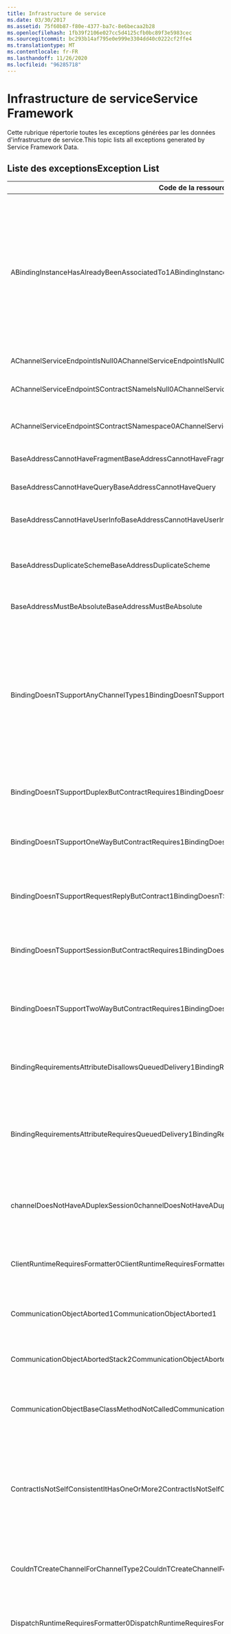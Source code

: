 ```yaml
---
title: Infrastructure de service
ms.date: 03/30/2017
ms.assetid: 75f60b87-f80e-4377-ba7c-8e6becaa2b28
ms.openlocfilehash: 1fb39f2106e027cc5d4125cfb0bc89f3e5983cec
ms.sourcegitcommit: bc293b14af795e0e999e3304dd40c0222cf2ffe4
ms.translationtype: MT
ms.contentlocale: fr-FR
ms.lasthandoff: 11/26/2020
ms.locfileid: "96285718"
---
```

# <a name="service-framework"></a><span data-ttu-id="9e261-102">Infrastructure de service</span><span class="sxs-lookup"><span data-stu-id="9e261-102">Service Framework</span></span>

<span data-ttu-id="9e261-103">Cette rubrique répertorie toutes les exceptions générées par les données d'infrastructure de service.</span><span class="sxs-lookup"><span data-stu-id="9e261-103">This topic lists all exceptions generated by Service Framework Data.</span></span>  
  
## <a name="exception-list"></a><span data-ttu-id="9e261-104">Liste des exceptions</span><span class="sxs-lookup"><span data-stu-id="9e261-104">Exception List</span></span>  
  
|<span data-ttu-id="9e261-105">Code de la ressource</span><span class="sxs-lookup"><span data-stu-id="9e261-105">Resource Code</span></span>|<span data-ttu-id="9e261-106">Chaîne de la ressource</span><span class="sxs-lookup"><span data-stu-id="9e261-106">Resource String</span></span>|  
|-------------------|---------------------|  
|<span data-ttu-id="9e261-107">ABindingInstanceHasAlreadyBeenAssociatedTo1</span><span class="sxs-lookup"><span data-stu-id="9e261-107">ABindingInstanceHasAlreadyBeenAssociatedTo1</span></span>|<span data-ttu-id="9e261-108">Une instance de liaison a déjà été associée pour l’écoute de l’URI spécifié.</span><span class="sxs-lookup"><span data-stu-id="9e261-108">A binding instance has already been associated to listen the specified uniform resource identifier.</span></span> <span data-ttu-id="9e261-109">Si deux points de terminaison veulent partager la même adresse ListenUri, ils doivent également partager la même instance de l'objet de liaison.</span><span class="sxs-lookup"><span data-stu-id="9e261-109">If two endpoints want to share the same ListenUniform resource indicator, they must also share the same binding object instance.</span></span> <span data-ttu-id="9e261-110">Les deux points de terminaison en conflit ont soit été spécifiés dans des appels AddServiceEndpoint() au niveau d'un fichier de configuration, soit été une combinaison de AddServiceEndpoint() et de la configuration.</span><span class="sxs-lookup"><span data-stu-id="9e261-110">The two conflicting endpoints were specified in AddServiceEndpoint() calls, in a configuration file, or a combination of AddServiceEndpoint() and configuration.</span></span>|  
|<span data-ttu-id="9e261-111">AChannelServiceEndpointIsNull0</span><span class="sxs-lookup"><span data-stu-id="9e261-111">AChannelServiceEndpointIsNull0</span></span>|<span data-ttu-id="9e261-112">Un point de terminaison de canal ou de service est de valeur null.</span><span class="sxs-lookup"><span data-stu-id="9e261-112">A channel or service endpoint is null.</span></span>|  
|<span data-ttu-id="9e261-113">AChannelServiceEndpointSContractSNameIsNull0</span><span class="sxs-lookup"><span data-stu-id="9e261-113">AChannelServiceEndpointSContractSNameIsNull0</span></span>|<span data-ttu-id="9e261-114">Un nom de contrat de point de terminaison de canal ou de service est de valeur null ou vide.</span><span class="sxs-lookup"><span data-stu-id="9e261-114">A Channel/Service endpoint contract name is null or empty.</span></span>|  
|<span data-ttu-id="9e261-115">AChannelServiceEndpointSContractSNamespace0</span><span class="sxs-lookup"><span data-stu-id="9e261-115">AChannelServiceEndpointSContractSNamespace0</span></span>|<span data-ttu-id="9e261-116">Un espace de noms de contrat de point de terminaison de c anal ou de service est de valeur null.</span><span class="sxs-lookup"><span data-stu-id="9e261-116">A Channel/Service endpoint contract namespace is null.</span></span>|  
|<span data-ttu-id="9e261-117">BaseAddressCannotHaveFragment</span><span class="sxs-lookup"><span data-stu-id="9e261-117">BaseAddressCannotHaveFragment</span></span>|<span data-ttu-id="9e261-118">Une adresse de base ne peut pas contenir de fragment d'URI.</span><span class="sxs-lookup"><span data-stu-id="9e261-118">A base address cannot contain a uniform resource identifier fragment.</span></span>|  
|<span data-ttu-id="9e261-119">BaseAddressCannotHaveQuery</span><span class="sxs-lookup"><span data-stu-id="9e261-119">BaseAddressCannotHaveQuery</span></span>|<span data-ttu-id="9e261-120">Une adresse de base ne peut pas contenir de chaîne de requête d'URI.</span><span class="sxs-lookup"><span data-stu-id="9e261-120">A base address cannot contain a uniform resource identifier query string.</span></span>|  
|<span data-ttu-id="9e261-121">BaseAddressCannotHaveUserInfo</span><span class="sxs-lookup"><span data-stu-id="9e261-121">BaseAddressCannotHaveUserInfo</span></span>|<span data-ttu-id="9e261-122">Une adresse de base ne peut pas contenir de section d'information utilisateur d'URI.</span><span class="sxs-lookup"><span data-stu-id="9e261-122">A base address cannot contain a uniform resource identifier user information section.</span></span>|  
|<span data-ttu-id="9e261-123">BaseAddressDuplicateScheme</span><span class="sxs-lookup"><span data-stu-id="9e261-123">BaseAddressDuplicateScheme</span></span>|<span data-ttu-id="9e261-124">Cette collection contient déjà une adresse avec le schéma spécifié.</span><span class="sxs-lookup"><span data-stu-id="9e261-124">This collection already contains an address with the specified scheme.</span></span> <span data-ttu-id="9e261-125">Une seule adresse est autorisée pour chaque schéma dans cette collection.</span><span class="sxs-lookup"><span data-stu-id="9e261-125">Only one address is allowed for each scheme in this collection.</span></span>|  
|<span data-ttu-id="9e261-126">BaseAddressMustBeAbsolute</span><span class="sxs-lookup"><span data-stu-id="9e261-126">BaseAddressMustBeAbsolute</span></span>|<span data-ttu-id="9e261-127">Seul un URI absolu peut être utilisé comme adresse de base.</span><span class="sxs-lookup"><span data-stu-id="9e261-127">Only an absolute uniform resource identifier can be used as a base address.</span></span>|  
|<span data-ttu-id="9e261-128">BindingDoesnTSupportAnyChannelTypes1</span><span class="sxs-lookup"><span data-stu-id="9e261-128">BindingDoesnTSupportAnyChannelTypes1</span></span>|<span data-ttu-id="9e261-129">La liaison spécifiée ne gère pas la création de types de canaux.</span><span class="sxs-lookup"><span data-stu-id="9e261-129">The specified binding does not support creating any channel types.</span></span> <span data-ttu-id="9e261-130">Les éléments BindingElements dans une liaison personnalisée ont été empilés de façon incorrecte ou sont dans le mauvais ordre.</span><span class="sxs-lookup"><span data-stu-id="9e261-130">The binding elements in a custom binding are incorrectly stacked or in the wrong order.</span></span> <span data-ttu-id="9e261-131">Un élément de transport est requis au bas de la pile.</span><span class="sxs-lookup"><span data-stu-id="9e261-131">A transport is required at the bottom for the stack.</span></span> <span data-ttu-id="9e261-132">L'ordre recommandé pour les éléments de liaison est : TransactionFlow, ReliableSession, Security, CompositeDuplex, OneWay, StreamSecurity, MessageEncoding, Transport.</span><span class="sxs-lookup"><span data-stu-id="9e261-132">The recommended order for binding elements is: TransactionFlow, ReliableSession, Security, CompositeDuplex, OneWay, StreamSecurity, MessageEncoding, Transport.</span></span>|  
|<span data-ttu-id="9e261-133">BindingDoesnTSupportDuplexButContractRequires1</span><span class="sxs-lookup"><span data-stu-id="9e261-133">BindingDoesnTSupportDuplexButContractRequires1</span></span>|<span data-ttu-id="9e261-134">Le contrat exige le mode Duplex.</span><span class="sxs-lookup"><span data-stu-id="9e261-134">Contract requires Duplex.</span></span> <span data-ttu-id="9e261-135">La liaison spécifiée ne le prend pas en charge ou elle n'est pas configurée correctement pour cela.</span><span class="sxs-lookup"><span data-stu-id="9e261-135">The specified binding does not support it or is not configured properly to support it.</span></span>|  
|<span data-ttu-id="9e261-136">BindingDoesnTSupportOneWayButContractRequires1</span><span class="sxs-lookup"><span data-stu-id="9e261-136">BindingDoesnTSupportOneWayButContractRequires1</span></span>|<span data-ttu-id="9e261-137">Le contrat exige le mode OneWay.</span><span class="sxs-lookup"><span data-stu-id="9e261-137">Contract requires OneWay.</span></span> <span data-ttu-id="9e261-138">La liaison spécifiée ne le prend pas en charge ou elle n'est pas configurée correctement pour cela.</span><span class="sxs-lookup"><span data-stu-id="9e261-138">The specified binding does not support it or is not configured properly to support it.</span></span>|  
|<span data-ttu-id="9e261-139">BindingDoesnTSupportRequestReplyButContract1</span><span class="sxs-lookup"><span data-stu-id="9e261-139">BindingDoesnTSupportRequestReplyButContract1</span></span>|<span data-ttu-id="9e261-140">Le contrat exige le mode Request/Reply.</span><span class="sxs-lookup"><span data-stu-id="9e261-140">Contract requires Request/Reply.</span></span> <span data-ttu-id="9e261-141">La liaison spécifiée ne le prend pas en charge ou elle n'est pas configurée correctement pour cela.</span><span class="sxs-lookup"><span data-stu-id="9e261-141">The specified binding does not support it or is not configured properly to support it.</span></span>|  
|<span data-ttu-id="9e261-142">BindingDoesnTSupportSessionButContractRequires1</span><span class="sxs-lookup"><span data-stu-id="9e261-142">BindingDoesnTSupportSessionButContractRequires1</span></span>|<span data-ttu-id="9e261-143">Le contrat exige le mode Session.</span><span class="sxs-lookup"><span data-stu-id="9e261-143">Contract requires Session.</span></span>  <span data-ttu-id="9e261-144">La liaison spécifiée ne le prend pas en charge ou elle n'est pas configurée correctement pour cela.</span><span class="sxs-lookup"><span data-stu-id="9e261-144">The specified binding does not support it or is not configured properly to support it.</span></span>|  
|<span data-ttu-id="9e261-145">BindingDoesnTSupportTwoWayButContractRequires1</span><span class="sxs-lookup"><span data-stu-id="9e261-145">BindingDoesnTSupportTwoWayButContractRequires1</span></span>|<span data-ttu-id="9e261-146">Le contrat exige le mode TwoWay (soit demande-réponse, soit duplex).</span><span class="sxs-lookup"><span data-stu-id="9e261-146">Contract requires Two-Way (either request-reply or duplex).</span></span> <span data-ttu-id="9e261-147">La liaison spécifiée ne le prend pas en charge ou elle n'est pas configurée correctement pour cela.</span><span class="sxs-lookup"><span data-stu-id="9e261-147">The specified binding does not support it or is not configured properly to support it.</span></span>|  
|<span data-ttu-id="9e261-148">BindingRequirementsAttributeDisallowsQueuedDelivery1</span><span class="sxs-lookup"><span data-stu-id="9e261-148">BindingRequirementsAttributeDisallowsQueuedDelivery1</span></span>|<span data-ttu-id="9e261-149">DeliveryRequirementsAttribute n'autorise pas QueuedDelivery.</span><span class="sxs-lookup"><span data-stu-id="9e261-149">DeliveryRequirementsAttribute does not allow QueuedDelivery.</span></span> <span data-ttu-id="9e261-150">La liaison pour le point de terminaison avec le contrat spécifié prend cet élément en charge.</span><span class="sxs-lookup"><span data-stu-id="9e261-150">The binding for the endpoint with the specified contract supports it.</span></span>|  
|<span data-ttu-id="9e261-151">BindingRequirementsAttributeRequiresQueuedDelivery1</span><span class="sxs-lookup"><span data-stu-id="9e261-151">BindingRequirementsAttributeRequiresQueuedDelivery1</span></span>|<span data-ttu-id="9e261-152">DeliveryRequirementsAttribute requiert QueuedDelivery.</span><span class="sxs-lookup"><span data-stu-id="9e261-152">DeliveryRequirementsAttribute requires QueuedDelivery.</span></span> <span data-ttu-id="9e261-153">La liaison pour le point de terminaison avec le contrat spécifié ne le prend pas en charge ou elle n’est pas configurée correctement pour cela.</span><span class="sxs-lookup"><span data-stu-id="9e261-153">The binding for the endpoint with the specified contract does not support it or is not configured properly to support it.</span></span>|  
|<span data-ttu-id="9e261-154">channelDoesNotHaveADuplexSession0</span><span class="sxs-lookup"><span data-stu-id="9e261-154">channelDoesNotHaveADuplexSession0</span></span>|<span data-ttu-id="9e261-155">Le canal actuel ne prend pas en charge la fermeture de la session de sortie.</span><span class="sxs-lookup"><span data-stu-id="9e261-155">The current channel does not support closing the output session.</span></span> <span data-ttu-id="9e261-156">Ce canal n’implémente pas ISessionChannel \<IDuplexSession> .</span><span class="sxs-lookup"><span data-stu-id="9e261-156">This channel does not implement ISessionChannel\<IDuplexSession>.</span></span>|  
|<span data-ttu-id="9e261-157">ClientRuntimeRequiresFormatter0</span><span class="sxs-lookup"><span data-stu-id="9e261-157">ClientRuntimeRequiresFormatter0</span></span>|<span data-ttu-id="9e261-158">Le ClientOperation spécifié requiert un formateur car SerializeRequest et DeserializeReply ne sont pas tous les deux false.</span><span class="sxs-lookup"><span data-stu-id="9e261-158">The specified ClientOperation requires a formatter, because SerializeRequest and DeserializeReply are not both false.</span></span>|  
|<span data-ttu-id="9e261-159">CommunicationObjectAborted1</span><span class="sxs-lookup"><span data-stu-id="9e261-159">CommunicationObjectAborted1</span></span>|<span data-ttu-id="9e261-160">L'objet de communication spécifié ne peut pas être utilisé pour la communication car il a été arrêté.</span><span class="sxs-lookup"><span data-stu-id="9e261-160">The specified communication object cannot be used for communication because it has been stopped.</span></span>|  
|<span data-ttu-id="9e261-161">CommunicationObjectAbortedStack2</span><span class="sxs-lookup"><span data-stu-id="9e261-161">CommunicationObjectAbortedStack2</span></span>|<span data-ttu-id="9e261-162">L’objet de communication spécifié ne peut pas être utilisé pour la communication car il a été arrêté : {1}</span><span class="sxs-lookup"><span data-stu-id="9e261-162">The specified communication object cannot be used for communication because it has been stopped: {1}</span></span>|  
|<span data-ttu-id="9e261-163">CommunicationObjectBaseClassMethodNotCalled</span><span class="sxs-lookup"><span data-stu-id="9e261-163">CommunicationObjectBaseClassMethodNotCalled</span></span>|<span data-ttu-id="9e261-164">L’objet de communication spécifié a remplacé la fonction virtuelle, {1} mais il n’appelle pas la version définie dans la classe de base.</span><span class="sxs-lookup"><span data-stu-id="9e261-164">The specified communication object has overridden the virtual function {1} but it does not call the version defined in the base class.</span></span>|  
|<span data-ttu-id="9e261-165">ContractIsNotSelfConsistentItHasOneOrMore2</span><span class="sxs-lookup"><span data-stu-id="9e261-165">ContractIsNotSelfConsistentItHasOneOrMore2</span></span>|<span data-ttu-id="9e261-166">Le contrat spécifié contient une ou plusieurs opérations IsTerminating ou non-IsInitiating.</span><span class="sxs-lookup"><span data-stu-id="9e261-166">The specified contract has one or more IsTerminating or non-IsInitiating operations.</span></span> <span data-ttu-id="9e261-167">Sa propriété SessionMode n'a pas la valeur SessionMode.Required.</span><span class="sxs-lookup"><span data-stu-id="9e261-167">It does not have the SessionMode property set to SessionMode.Required.</span></span> <span data-ttu-id="9e261-168">Les attributs IsInitiating et IsTerminating peuvent être utilisés uniquement dans le contexte d'une session.</span><span class="sxs-lookup"><span data-stu-id="9e261-168">The IsInitiating and IsTerminating attributes can only be used in the context of a session.</span></span>|  
|<span data-ttu-id="9e261-169">CouldnTCreateChannelForChannelType2</span><span class="sxs-lookup"><span data-stu-id="9e261-169">CouldnTCreateChannelForChannelType2</span></span>|<span data-ttu-id="9e261-170">Le type de canal spécifié a été demandé, mais la liaison spécifiée ne le prend pas en charge ou n'est pas configurée correctement pour cela.</span><span class="sxs-lookup"><span data-stu-id="9e261-170">The specified channel type was requested, but the specified binding does not support it or is not configured properly to support it.</span></span>|  
|<span data-ttu-id="9e261-171">DispatchRuntimeRequiresFormatter0</span><span class="sxs-lookup"><span data-stu-id="9e261-171">DispatchRuntimeRequiresFormatter0</span></span>|<span data-ttu-id="9e261-172">Le DispatchOperation spécifié requiert un formateur car DeserializeRequest et SerializeReply ne sont pas tous les deux false.</span><span class="sxs-lookup"><span data-stu-id="9e261-172">The specified DispatchOperation requires a Formatter, because DeserializeRequest and SerializeReply are not both false.</span></span>|  
|<span data-ttu-id="9e261-173">EndMethodsCannotBeDecoratedWithOperationContractAttribute</span><span class="sxs-lookup"><span data-stu-id="9e261-173">EndMethodsCannotBeDecoratedWithOperationContractAttribute</span></span>|<span data-ttu-id="9e261-174">La méthode End ne peut pas être utilisée avec OperationContractAttribute lors de l’utilisation du modèle de conception IAsyncResult.</span><span class="sxs-lookup"><span data-stu-id="9e261-174">The End method cannot be used with OperationContractAttribute when using the IAsyncResult design pattern.</span></span> <span data-ttu-id="9e261-175">Seule la méthode Begin correspondante peut être utilisée avec OperationContractAttribute.</span><span class="sxs-lookup"><span data-stu-id="9e261-175">Only the corresponding Begin method can be used with OperationContractAttribute.</span></span> <span data-ttu-id="9e261-176">Cet attribut s'applique à la paire de méthodes Begin-End.</span><span class="sxs-lookup"><span data-stu-id="9e261-176">That attribute applies to the Begin-End pair of methods.</span></span>|  
|<span data-ttu-id="9e261-177">EndpointListenerRequirementsCannotBeMetBy3</span><span class="sxs-lookup"><span data-stu-id="9e261-177">EndpointListenerRequirementsCannotBeMetBy3</span></span>|<span data-ttu-id="9e261-178">Les exigences ChannelDispatcher ne peuvent pas être satisfaites par l’élément IChannelListener pour la liaison spécifiée car le contrat requiert la prise en charge de l’un de ces types de canaux spécifiés.</span><span class="sxs-lookup"><span data-stu-id="9e261-178">The ChannelDispatcher requirements cannot be met by the IChannelListener for the specified binding because the contract requires support for one of these specified channel types.</span></span> <span data-ttu-id="9e261-179">Or la liaison ne prend en charge que ces types de canaux spécifiés.</span><span class="sxs-lookup"><span data-stu-id="9e261-179">But the binding only supports these specified channel types.</span></span>|  
|<span data-ttu-id="9e261-180">EndpointsMustHaveAValidBinding0</span><span class="sxs-lookup"><span data-stu-id="9e261-180">EndpointsMustHaveAValidBinding0</span></span>|<span data-ttu-id="9e261-181">Les points de terminaison doivent avoir une liaison valide.</span><span class="sxs-lookup"><span data-stu-id="9e261-181">Endpoints must have a valid binding.</span></span>|  
|<span data-ttu-id="9e261-182">InvalidOrUnrecognizedAction</span><span class="sxs-lookup"><span data-stu-id="9e261-182">InvalidOrUnrecognizedAction</span></span>|<span data-ttu-id="9e261-183">Le message ne peut pas être traité car l'action spécifiée est non valide ou non reconnue.</span><span class="sxs-lookup"><span data-stu-id="9e261-183">The message cannot be processed because the specified action is invalid or unrecognized.</span></span>|  
|<span data-ttu-id="9e261-184">MultipleMebesInParameters</span><span class="sxs-lookup"><span data-stu-id="9e261-184">MultipleMebesInParameters</span></span>|<span data-ttu-id="9e261-185">Plusieurs éléments MessageEncodingBindingElement ont été trouvés dans les paramètres BindingParameters du contexte BindingContext.</span><span class="sxs-lookup"><span data-stu-id="9e261-185">More than one MessageEncodingBindingElement was found in the BindingParameters of the BindingContext.</span></span> <span data-ttu-id="9e261-186">CustomBinding ne peut pas avoir plusieurs MessageEncodingBindingElements.</span><span class="sxs-lookup"><span data-stu-id="9e261-186">CustomBinding cannot have multiple MessageEncodingBindingElements.</span></span> <span data-ttu-id="9e261-187">Supprimez tous ces éléments sauf un.</span><span class="sxs-lookup"><span data-stu-id="9e261-187">Remove all but one of these elements.</span></span>|  
|<span data-ttu-id="9e261-188">MultipleStreamUpgradeProvidersInParameters</span><span class="sxs-lookup"><span data-stu-id="9e261-188">MultipleStreamUpgradeProvidersInParameters</span></span>|<span data-ttu-id="9e261-189">Plusieurs éléments IStreamUpgradeProviderElement ont été trouvés dans les paramètres BindingParameters du contexte BindingContext.</span><span class="sxs-lookup"><span data-stu-id="9e261-189">More than one IStreamUpgradeProviderElement was found in the BindingParameters of the BindingContext.</span></span> <span data-ttu-id="9e261-190">CustomBinding ne peut pas avoir plusieurs IStreamUpgradeProviderElements.</span><span class="sxs-lookup"><span data-stu-id="9e261-190">CustomBinding cannot have more than one IStreamUpgradeProviderElements.</span></span> <span data-ttu-id="9e261-191">Supprimez tous ces éléments sauf un.</span><span class="sxs-lookup"><span data-stu-id="9e261-191">Remove all but one of these elements.</span></span>|  
|<span data-ttu-id="9e261-192">NoChannelBuilderAvailable</span><span class="sxs-lookup"><span data-stu-id="9e261-192">NoChannelBuilderAvailable</span></span>|<span data-ttu-id="9e261-193">La liaison ne peut pas être utilisée pour créer une fabrication de canal ou un écouteur de canal car elle n’a pas de TransportBindingElement.</span><span class="sxs-lookup"><span data-stu-id="9e261-193">The binding cannot be used to create a channel factory or a channel listener because it does not have a TransportBindingElement.</span></span> <span data-ttu-id="9e261-194">Chaque liaison doit avoir au moins un élément de liaison qui dérive de TransportBindingElement.</span><span class="sxs-lookup"><span data-stu-id="9e261-194">Every binding must have at least one binding element that derives from TransportBindingElement.</span></span>|  
|<span data-ttu-id="9e261-195">NotAllBindingElementsBuilt</span><span class="sxs-lookup"><span data-stu-id="9e261-195">NotAllBindingElementsBuilt</span></span>|<span data-ttu-id="9e261-196">Certains des éléments de liaison dans cette liaison n'ont pas été utilisés lors de la génération de la fabrication de canal et de l'écouteur de canal.</span><span class="sxs-lookup"><span data-stu-id="9e261-196">Some of the binding elements in this binding were not used when building the channel factory and channel listener.</span></span> <span data-ttu-id="9e261-197">Les éléments de liaison ne sont pas ordonnés correctement.</span><span class="sxs-lookup"><span data-stu-id="9e261-197">The binding elements are not ordered correctly.</span></span> <span data-ttu-id="9e261-198">L'ordre recommandé pour les éléments de liaison est : TransactionFlow, ReliableSession, Security, CompositeDuplex, OneWay, StreamSecurity, MessageEncoding, Transport.</span><span class="sxs-lookup"><span data-stu-id="9e261-198">The recommended order for binding elements is: TransactionFlow, ReliableSession, Security, CompositeDuplex, OneWay, StreamSecurity, MessageEncoding, Transport.</span></span>  <span data-ttu-id="9e261-199">Notez que le TransportBindingElement doit être mentionné en dernier.</span><span class="sxs-lookup"><span data-stu-id="9e261-199">Note that the TransportBindingElement must be last.</span></span> <span data-ttu-id="9e261-200">Les éléments de liaison spécifiés n’ont pas été générés.</span><span class="sxs-lookup"><span data-stu-id="9e261-200">The specified binding elements were not built.</span></span>|  
|<span data-ttu-id="9e261-201">RuntimeRequiresInvoker0</span><span class="sxs-lookup"><span data-stu-id="9e261-201">RuntimeRequiresInvoker0</span></span>|<span data-ttu-id="9e261-202">L'opération de répartition requiert un demandeur.</span><span class="sxs-lookup"><span data-stu-id="9e261-202">The dispatch operation requires an invoker.</span></span>|  
|<span data-ttu-id="9e261-203">ServiceHasZeroAppEndpoints</span><span class="sxs-lookup"><span data-stu-id="9e261-203">ServiceHasZeroAppEndpoints</span></span>|<span data-ttu-id="9e261-204">Le service spécifié ne possède aucun point de terminaison d'application (non infrastructure).</span><span class="sxs-lookup"><span data-stu-id="9e261-204">The specified Service has no application (non-infrastructure) endpoints.</span></span> <span data-ttu-id="9e261-205">Cela peut être dû au fait qu'aucun fichier de configuration n'a été trouvé pour votre application, qu'aucun élément de service correspondant au nom du service n'a été trouvé dans le fichier de configuration ou qu'aucun point de terminaison n'a été défini dans l'élément de service.</span><span class="sxs-lookup"><span data-stu-id="9e261-205">This might be because no configuration file was found for your application or because no service element matching the service name could be found in the configuration file or because no endpoints were defined in the service element.</span></span>|  
|<span data-ttu-id="9e261-206">SFxActionMismatch</span><span class="sxs-lookup"><span data-stu-id="9e261-206">SFxActionMismatch</span></span>|<span data-ttu-id="9e261-207">Impossible de créer un message typé en raison d'une incompatibilité d'action.</span><span class="sxs-lookup"><span data-stu-id="9e261-207">Cannot create a typed message due to an action mismatch.</span></span> <span data-ttu-id="9e261-208">L'action spécifiée était attendue, mais une autre a été rencontrée.</span><span class="sxs-lookup"><span data-stu-id="9e261-208">Expecting the specified action but encountered another</span></span>|  
|<span data-ttu-id="9e261-209">SFxAnonymousTypeNotSupported</span><span class="sxs-lookup"><span data-stu-id="9e261-209">SFxAnonymousTypeNotSupported</span></span>|<span data-ttu-id="9e261-210">La partie spécifiée dans le message spécifié ne peut pas être exportée avec RPC ou encodée car son type est anonyme.</span><span class="sxs-lookup"><span data-stu-id="9e261-210">The specified part in the specified message cannot be exported with RPC or encoded because its type is anonymous.</span></span>|  
|<span data-ttu-id="9e261-211">SFxBadMetadataLocationNoAppropriateBaseAddress</span><span class="sxs-lookup"><span data-stu-id="9e261-211">SFxBadMetadataLocationNoAppropriateBaseAddress</span></span>|<span data-ttu-id="9e261-212">L'URL fournie à ServiceMetadataBehavior via la propriété ExternalMetadataLocation ou l'attribut externalMetadataLocation dans la section serviceMetadata de la configuration était une URL relative et aucune adresse de base n'est disponible pour la résoudre.</span><span class="sxs-lookup"><span data-stu-id="9e261-212">The URL supplied to ServiceMetadataBehavior using the ExternalMetadataLocation property or the externalMetadataLocation attribute in the serviceMetadata section in the configuration section was a relative URL and there is no base address with which to resolve it.</span></span>|  
|<span data-ttu-id="9e261-213">SFxBadMetadataMustBePolicy</span><span class="sxs-lookup"><span data-stu-id="9e261-213">SFxBadMetadataMustBePolicy</span></span>|<span data-ttu-id="9e261-214">Vous devez fournir un XmlElement de stratégie qui a l'espace de noms et le nom spécifiés.</span><span class="sxs-lookup"><span data-stu-id="9e261-214">Must provide a policy XmlElement that has the specified namespace and name.</span></span> <span data-ttu-id="9e261-215">Ce XmlElement a l'espace de noms et le nom spécifiés.</span><span class="sxs-lookup"><span data-stu-id="9e261-215">This XmlElement has the specified namespace and name.</span></span>|  
|<span data-ttu-id="9e261-216">SFxBodyObjectTypeCannotBeInherited</span><span class="sxs-lookup"><span data-stu-id="9e261-216">SFxBodyObjectTypeCannotBeInherited</span></span>|<span data-ttu-id="9e261-217">Le type spécifié ne peut hériter d'aucune classe autre que l'objet à utiliser en tant qu'objet corps dans le style RPC.</span><span class="sxs-lookup"><span data-stu-id="9e261-217">The specified type cannot inherit from any class other than the object to be used as the body object in RPC style.</span></span>|  
|<span data-ttu-id="9e261-218">SFxBodyObjectTypeCannotBeInterface</span><span class="sxs-lookup"><span data-stu-id="9e261-218">SFxBodyObjectTypeCannotBeInterface</span></span>|<span data-ttu-id="9e261-219">Le type spécifié implémente l'interface spécifiée, qui n'est pas prise en charge pour l'objet corps dans le style RPC.</span><span class="sxs-lookup"><span data-stu-id="9e261-219">The specified type implements the specified interface, which is not supported for the body object in RPC style.</span></span>|  
|<span data-ttu-id="9e261-220">SFxCallbackBehaviorAttributeOnlyOnDuplex</span><span class="sxs-lookup"><span data-stu-id="9e261-220">SFxCallbackBehaviorAttributeOnlyOnDuplex</span></span>|<span data-ttu-id="9e261-221">CallbackBehaviorAttribute peut être exécuté uniquement en tant que comportement sur un point de terminaison avec un contrat duplex.</span><span class="sxs-lookup"><span data-stu-id="9e261-221">CallbackBehaviorAttribute can only be run as a behavior on an endpoint with a duplex contract.</span></span> <span data-ttu-id="9e261-222">Le contrat spécifié n'est pas duplex car il ne contient aucune opération de rappel.</span><span class="sxs-lookup"><span data-stu-id="9e261-222">The specified contract is not duplex and contains no callback operations.</span></span>|  
|<span data-ttu-id="9e261-223">SFxCallbackRequestReplyInOrder1</span><span class="sxs-lookup"><span data-stu-id="9e261-223">SFxCallbackRequestReplyInOrder1</span></span>|<span data-ttu-id="9e261-224">La réponse à cette opération ne peut pas être reçue tant que le traitement du message en cours n'est pas terminé.</span><span class="sxs-lookup"><span data-stu-id="9e261-224">The reply cannot be received from this operation until the current Message completes processing.</span></span> <span data-ttu-id="9e261-225">Si vous souhaitez autoriser le traitement des messages dans le désordre, spécifiez ConcurrencyMode de Reentrant ou Multiple sur le spécifié.</span><span class="sxs-lookup"><span data-stu-id="9e261-225">If you want to allow out-of-order message processing, specify ConcurrencyMode of Reentrant or Multiple on the specified.</span></span>|  
|<span data-ttu-id="9e261-226">SfxCallbackTypeCannotBeNull</span><span class="sxs-lookup"><span data-stu-id="9e261-226">SfxCallbackTypeCannotBeNull</span></span>|<span data-ttu-id="9e261-227">Pour utiliser le contrat spécifié avec DuplexChannelFactory, le contrat doit spécifier un contrat de rappel valide.</span><span class="sxs-lookup"><span data-stu-id="9e261-227">In order to use the specified contract with DuplexChannelFactory, the contract must specify a valid callback contract.</span></span> <span data-ttu-id="9e261-228">Si votre contrat a un contrat de rappel, utilisez ChannelFactory au lieu de DuplexChannelFactory.</span><span class="sxs-lookup"><span data-stu-id="9e261-228">If your contract does have a callback contract, use ChannelFactory instead of DuplexChannelFactory.</span></span>|  
|<span data-ttu-id="9e261-229">SFxCannotGetMetadataFromLocation</span><span class="sxs-lookup"><span data-stu-id="9e261-229">SFxCannotGetMetadataFromLocation</span></span>|<span data-ttu-id="9e261-230">MetadataExchangeClient peut obtenir des métadonnées uniquement à partir d'emplacements MetadataLocations http et https.</span><span class="sxs-lookup"><span data-stu-id="9e261-230">The MetadataExchangeClient can only get metadata from HTTP and HTTPS MetadataLocations.</span></span> <span data-ttu-id="9e261-231">Il ne peut pas obtenir de métadonnées à partir de l'adresse spécifiée.</span><span class="sxs-lookup"><span data-stu-id="9e261-231">It cannot get metadata from the specified.</span></span>|  
|<span data-ttu-id="9e261-232">SFxCannotHttpGetMetadataFromAddress</span><span class="sxs-lookup"><span data-stu-id="9e261-232">SFxCannotHttpGetMetadataFromAddress</span></span>|<span data-ttu-id="9e261-233">MetadataExchangeClient peut obtenir des métadonnées uniquement à partir d'adresses HTTP et HTTPS lors de l'utilisation de MetadataExchangeClientMode HttpGet.</span><span class="sxs-lookup"><span data-stu-id="9e261-233">The MetadataExchangeClient can only get metadata from HTTP or HTTPS addresses when using MetadataExchangeClientMode HttpGet.</span></span> <span data-ttu-id="9e261-234">Il ne peut pas obtenir de métadonnées à partir de l'adresse spécifiée.</span><span class="sxs-lookup"><span data-stu-id="9e261-234">It cannot get metadata from the specified.</span></span>|  
|<span data-ttu-id="9e261-235">SFxCannotImportAsParameters_Bare</span><span class="sxs-lookup"><span data-stu-id="9e261-235">SFxCannotImportAsParameters_Bare</span></span>|<span data-ttu-id="9e261-236">Génération d'un contrat de message car l'opération spécifiée n'est ni RPC, ni encapsulée dans un document.</span><span class="sxs-lookup"><span data-stu-id="9e261-236">Generating message contract because the specified operation is neither RPC nor document wrapped.</span></span>|  
|<span data-ttu-id="9e261-237">SFxCannotImportAsParameters_DifferentWrapperName</span><span class="sxs-lookup"><span data-stu-id="9e261-237">SFxCannotImportAsParameters_DifferentWrapperName</span></span>|<span data-ttu-id="9e261-238">Génération d'un contrat de message car le nom du wrapper du message spécifié ne correspond pas à la valeur par défaut.</span><span class="sxs-lookup"><span data-stu-id="9e261-238">Generating message contract because the wrapper name of the specified message does not match the default value.</span></span>|  
|<span data-ttu-id="9e261-239">SFxCannotImportAsParameters_DifferentWrapperNs</span><span class="sxs-lookup"><span data-stu-id="9e261-239">SFxCannotImportAsParameters_DifferentWrapperNs</span></span>|<span data-ttu-id="9e261-240">Génération d'un contrat de message car l'espace de nom du wrapper du message spécifié ne correspond pas à la valeur par défaut.</span><span class="sxs-lookup"><span data-stu-id="9e261-240">Generating message contract because the wrapper namespace of the specified message does not match the default value.</span></span>|  
|<span data-ttu-id="9e261-241">SFxCannotImportAsParameters_ElementIsNotNillable</span><span class="sxs-lookup"><span data-stu-id="9e261-241">SFxCannotImportAsParameters_ElementIsNotNillable</span></span>|<span data-ttu-id="9e261-242">Génération d'un contrat de message car le nom d'élément spécifié de l'espace de noms spécifié n'est pas marqué nillable.</span><span class="sxs-lookup"><span data-stu-id="9e261-242">Generating a message contract because the specified element name from the specified namespace is not marked nillable.</span></span>|  
|<span data-ttu-id="9e261-243">SFxCannotImportAsParameters_HeadersAreUnsupported</span><span class="sxs-lookup"><span data-stu-id="9e261-243">SFxCannotImportAsParameters_HeadersAreUnsupported</span></span>|<span data-ttu-id="9e261-244">Génération d'un contrat de message car le message spécifié a des en-tête.</span><span class="sxs-lookup"><span data-stu-id="9e261-244">Generating message contract because the specified message has headers.</span></span>|  
|<span data-ttu-id="9e261-245">SFxCannotImportAsParameters_Message</span><span class="sxs-lookup"><span data-stu-id="9e261-245">SFxCannotImportAsParameters_Message</span></span>|<span data-ttu-id="9e261-246">Génération d’un contrat de message car l’opération spécifiée a un message non typé comme argument ou type de retour.</span><span class="sxs-lookup"><span data-stu-id="9e261-246">Generating a message contract because the specified operation has an untyped Message as argument or return type.</span></span>|  
|<span data-ttu-id="9e261-247">SFxCannotImportAsParameters_MessageHasProtectionLevel</span><span class="sxs-lookup"><span data-stu-id="9e261-247">SFxCannotImportAsParameters_MessageHasProtectionLevel</span></span>|<span data-ttu-id="9e261-248">Génération d'un contrat de message car le message spécifié requiert une protection.</span><span class="sxs-lookup"><span data-stu-id="9e261-248">Generating message contract because the specified message requires protection.</span></span>|  
|<span data-ttu-id="9e261-249">SFxCannotImportAsParameters_NamespaceMismatch</span><span class="sxs-lookup"><span data-stu-id="9e261-249">SFxCannotImportAsParameters_NamespaceMismatch</span></span>|<span data-ttu-id="9e261-250">Génération d'un contrat de message car l'espace de nom de la partie du message spécifiée ne correspond pas à la valeur par défaut.</span><span class="sxs-lookup"><span data-stu-id="9e261-250">Generating message contract because the specified message part namespace does not match the default value.</span></span>|  
|<span data-ttu-id="9e261-251">SFxCannotRequireBothSessionAndDatagram3</span><span class="sxs-lookup"><span data-stu-id="9e261-251">SFxCannotRequireBothSessionAndDatagram3</span></span>|<span data-ttu-id="9e261-252">Le contrat spécifié spécifie SessionMode.NotAllowed et le contrat spécifié spécifie SessionMode.Required.</span><span class="sxs-lookup"><span data-stu-id="9e261-252">The specified contract specifies SessionMode.NotAllowed and the specified contract specifies SessionMode.Required.</span></span> <span data-ttu-id="9e261-253">Modifiez l'une des valeurs SessionMode ou spécifiez une adresse différente, ou ListenURI, pour chaque point de terminaison.</span><span class="sxs-lookup"><span data-stu-id="9e261-253">Change one of the SessionMode values or specify a different address, or ListenURI, for each endpoint.</span></span>|  
|<span data-ttu-id="9e261-254">SFxCannotSetExtensionsByIndex</span><span class="sxs-lookup"><span data-stu-id="9e261-254">SFxCannotSetExtensionsByIndex</span></span>|<span data-ttu-id="9e261-255">Cette collection ne prend pas en charge la définition d’extensions par index.</span><span class="sxs-lookup"><span data-stu-id="9e261-255">This collection does not support setting extensions by index.</span></span> <span data-ttu-id="9e261-256">Utilisez les méthodes InsertItem ou RemoveItem.</span><span class="sxs-lookup"><span data-stu-id="9e261-256">Use the InsertItem or RemoveItem methods.</span></span>|  
|<span data-ttu-id="9e261-257">SFxChannelDispatcherDifferentHost0</span><span class="sxs-lookup"><span data-stu-id="9e261-257">SFxChannelDispatcherDifferentHost0</span></span>|<span data-ttu-id="9e261-258">Le ChannelDispatcher n'est pas actuellement attaché au ServiceHost fourni.</span><span class="sxs-lookup"><span data-stu-id="9e261-258">The ChannelDispatcher is not currently attached to the ServiceHost that was provided.</span></span>|  
|<span data-ttu-id="9e261-259">SFxChannelDispatcherMultipleHost0</span><span class="sxs-lookup"><span data-stu-id="9e261-259">SFxChannelDispatcherMultipleHost0</span></span>|<span data-ttu-id="9e261-260">Le ChannelDispatcher ne peut pas être ajouté à plusieurs ServiceHost.</span><span class="sxs-lookup"><span data-stu-id="9e261-260">The ChannelDispatcher cannot be added to more than one ServiceHost.</span></span>|  
|<span data-ttu-id="9e261-261">SFxChannelDispatcherNoHost0</span><span class="sxs-lookup"><span data-stu-id="9e261-261">SFxChannelDispatcherNoHost0</span></span>|<span data-ttu-id="9e261-262">Le ChannelDispatcher ne peut pas être ouvert car il n'est pas attaché à un ServiceHost.</span><span class="sxs-lookup"><span data-stu-id="9e261-262">The ChannelDispatcher cannot be opened because it is not attached to a ServiceHost.</span></span>|  
|<span data-ttu-id="9e261-263">SfxChannelFactoryDisposed</span><span class="sxs-lookup"><span data-stu-id="9e261-263">SfxChannelFactoryDisposed</span></span>|<span data-ttu-id="9e261-264">Ce ChannelFactory ne peut pas être ouvert car le ChannelFactory a déjà été éliminé.</span><span class="sxs-lookup"><span data-stu-id="9e261-264">This ChannelFactory cannot be opened as the ChannelFactory has already been disposed.</span></span> <span data-ttu-id="9e261-265">Créez à nouveau le ChannelFactory avant de l'utiliser.</span><span class="sxs-lookup"><span data-stu-id="9e261-265">Create the ChannelFactory again before using it.</span></span>|  
|<span data-ttu-id="9e261-266">SFxChannelFactoryNoBinding</span><span class="sxs-lookup"><span data-stu-id="9e261-266">SFxChannelFactoryNoBinding</span></span>|<span data-ttu-id="9e261-267">Le ChannelFactory ne peut pas être ouvert car aucune liaison n'a été associée à son point de terminaison.</span><span class="sxs-lookup"><span data-stu-id="9e261-267">The ChannelFactory cannot be opened because no binding has been associated with its endpoint.</span></span> <span data-ttu-id="9e261-268">Spécifiez une liaison avec le constructeur ou la propriété de point de terminaison.</span><span class="sxs-lookup"><span data-stu-id="9e261-268">Specify a binding with the constructor or the endpoint property.</span></span>|  
|<span data-ttu-id="9e261-269">SFxChannelTerminated0</span><span class="sxs-lookup"><span data-stu-id="9e261-269">SFxChannelTerminated0</span></span>|<span data-ttu-id="9e261-270">Une opération marquée comme IsTerminating a déjà été appelée sur ce canal, provoquant l'interruption de la connexion du canal.</span><span class="sxs-lookup"><span data-stu-id="9e261-270">An operation marked as IsTerminating has already been invoked on this channel, causing the channel connection to terminate.</span></span> <span data-ttu-id="9e261-271">Aucune opération supplémentaire ne peut être appelée sur ce canal.</span><span class="sxs-lookup"><span data-stu-id="9e261-271">No more operations may be invoked on this channel.</span></span> <span data-ttu-id="9e261-272">Créez à nouveau le canal pour poursuivre la communication.</span><span class="sxs-lookup"><span data-stu-id="9e261-272">Re-create the channel to continue communication.</span></span>|  
|<span data-ttu-id="9e261-273">SFxCloseTimedOut1</span><span class="sxs-lookup"><span data-stu-id="9e261-273">SFxCloseTimedOut1</span></span>|<span data-ttu-id="9e261-274">L'opération de fermeture de ServiceHost s'est arrêtée après le spécifié.</span><span class="sxs-lookup"><span data-stu-id="9e261-274">The ServiceHost close operation stopped after the specified.</span></span> <span data-ttu-id="9e261-275">Ceci peut être dû à un client qui n'a pas fermé un canal de session dans le délai imparti.</span><span class="sxs-lookup"><span data-stu-id="9e261-275">This could be because a client failed to close a sessionful channel within the required time.</span></span> <span data-ttu-id="9e261-276">Le temps alloué à cette opération fait peut-être partie d'un délai d'attente plus long.</span><span class="sxs-lookup"><span data-stu-id="9e261-276">The time allowed for this operation may have been part of a longer timeout.</span></span>|  
|<span data-ttu-id="9e261-277">SfxCloseTimedOutWaitingForDispatchToComplete</span><span class="sxs-lookup"><span data-stu-id="9e261-277">SfxCloseTimedOutWaitingForDispatchToComplete</span></span>|<span data-ttu-id="9e261-278">Le processus de fermeture a dépassé le délai imparti en attendant la fin de la distribution du service.</span><span class="sxs-lookup"><span data-stu-id="9e261-278">The close process timed out while waiting for the service dispatch to complete.</span></span>|  
|<span data-ttu-id="9e261-279">SFxCodeGenIsNotAssignableFrom</span><span class="sxs-lookup"><span data-stu-id="9e261-279">SFxCodeGenIsNotAssignableFrom</span></span>|<span data-ttu-id="9e261-280">Le spécifié ne peut pas être assigné.</span><span class="sxs-lookup"><span data-stu-id="9e261-280">The specified cannot be assigned.</span></span>|  
|<span data-ttu-id="9e261-281">SFxConfigChannelConfigurationNotFound</span><span class="sxs-lookup"><span data-stu-id="9e261-281">SFxConfigChannelConfigurationNotFound</span></span>|<span data-ttu-id="9e261-282">L'élément de point de terminaison avec le nom et le contrat spécifiés dans la section de configuration client ServiceModel est introuvable.</span><span class="sxs-lookup"><span data-stu-id="9e261-282">The endpoint element with the specified name and contract in the ServiceModel client configuration section cannot be found.</span></span>|  
|<span data-ttu-id="9e261-283">SFxConflictingGlobalElement</span><span class="sxs-lookup"><span data-stu-id="9e261-283">SFxConflictingGlobalElement</span></span>|<span data-ttu-id="9e261-284">L'élément Extensible Markup Language de niveau supérieur avec le nom spécifié dans l'espace de noms spécifié ne peut pas faire référence au type spécifié.</span><span class="sxs-lookup"><span data-stu-id="9e261-284">The top-level Extensible Markup Language element with the specified name in the specified namespace cannot reference the specified type.</span></span> <span data-ttu-id="9e261-285">Il fait déjà référence à un type différent.</span><span class="sxs-lookup"><span data-stu-id="9e261-285">It already references a different type.</span></span> <span data-ttu-id="9e261-286">Utilisez un autre nom d'opération ou MessageBodyMemberAttribute pour spécifier un autre nom pour le message ou les parties de message.</span><span class="sxs-lookup"><span data-stu-id="9e261-286">Use a different operation name or MessageBodyAttribute to specify a different name for the message or message parts.</span></span>|  
|<span data-ttu-id="9e261-287">SFxContractHasZeroInitiatingOperations</span><span class="sxs-lookup"><span data-stu-id="9e261-287">SFxContractHasZeroInitiatingOperations</span></span>|<span data-ttu-id="9e261-288">Un contrat doit avoir au moins une opération IsInitiating=true.</span><span class="sxs-lookup"><span data-stu-id="9e261-288">A contract must have at least one IsInitiating=true operation.</span></span>|  
|<span data-ttu-id="9e261-289">SFxContractHasZeroOperations</span><span class="sxs-lookup"><span data-stu-id="9e261-289">SFxContractHasZeroOperations</span></span>|<span data-ttu-id="9e261-290">Un contrat doit avoir au moins une opération.</span><span class="sxs-lookup"><span data-stu-id="9e261-290">A contract must have at least one operation.</span></span>|  
|<span data-ttu-id="9e261-291">SFxContractInheritanceRequiresInterfaces</span><span class="sxs-lookup"><span data-stu-id="9e261-291">SFxContractInheritanceRequiresInterfaces</span></span>|<span data-ttu-id="9e261-292">La classe de service du type spécifié définit un ServiceContract et hérite d'un ServiceContract du type spécifié.</span><span class="sxs-lookup"><span data-stu-id="9e261-292">The service class of the specified type defines a ServiceContract and inherits a ServiceContract from the specified type.</span></span> <span data-ttu-id="9e261-293">L'héritage de contrat est utilisable uniquement parmi les types d'interface.</span><span class="sxs-lookup"><span data-stu-id="9e261-293">Contract inheritance can only be used among interface types.</span></span> <span data-ttu-id="9e261-294">Si une classe est marquée avec ServiceContractAttribute, elle doit être le seul type de la hiérarchie avec ServiceContractAttribute.</span><span class="sxs-lookup"><span data-stu-id="9e261-294">If a class is marked with ServiceContractAttribute, it must be the only type in the hierarchy with ServiceContractAttribute.</span></span>  <span data-ttu-id="9e261-295">Déplacez l'attribut ServiceContractAttribute sur le type spécifié vers une interface distincte implémentée par le type spécifié.</span><span class="sxs-lookup"><span data-stu-id="9e261-295">Move the ServiceContractAttribute on the specified type to a separate interface that the specified type implements.</span></span>|  
|<span data-ttu-id="9e261-296">SFxCreateDuplexChannel1</span><span class="sxs-lookup"><span data-stu-id="9e261-296">SFxCreateDuplexChannel1</span></span>|<span data-ttu-id="9e261-297">Le contrat de rappel du contrat spécifié n'existe pas ou ne définit pas d'opérations.</span><span class="sxs-lookup"><span data-stu-id="9e261-297">The callback contract of the specified contract either does not exist or does not define any operations.</span></span> <span data-ttu-id="9e261-298">S'il ne s'agit pas d'un contrat duplex, utilisez ChannelFactory au lieu de DuplexChannelFactory.</span><span class="sxs-lookup"><span data-stu-id="9e261-298">If this is not a duplex contract, use ChannelFactory instead of DuplexChannelFactory.</span></span>|  
|<span data-ttu-id="9e261-299">SFxCreateDuplexChannelNoCallback</span><span class="sxs-lookup"><span data-stu-id="9e261-299">SFxCreateDuplexChannelNoCallback</span></span>|<span data-ttu-id="9e261-300">Cette surcharge de CreateChannel ne peut pas être appelée sur cette instance de DuplexChannelFactory.</span><span class="sxs-lookup"><span data-stu-id="9e261-300">This CreateChannel overload cannot be called on this instance of DuplexChannelFactory.</span></span> <span data-ttu-id="9e261-301">DuplexChannelFactory n'a pas été initialisé avec un InstanceContext.</span><span class="sxs-lookup"><span data-stu-id="9e261-301">The DuplexChannelFactory was not initialized with an InstanceContext.</span></span> <span data-ttu-id="9e261-302">Appelez la surcharge CreateChannel qui prend un InstanceContext.</span><span class="sxs-lookup"><span data-stu-id="9e261-302">Call the CreateChannel overload that takes an InstanceContext.</span></span>|  
|<span data-ttu-id="9e261-303">SFxCreateDuplexChannelNoCallback1</span><span class="sxs-lookup"><span data-stu-id="9e261-303">SFxCreateDuplexChannelNoCallback1</span></span>|<span data-ttu-id="9e261-304">Cette surcharge de CreateChannel ne peut pas être appelée sur cette instance de DuplexChannelFactory.</span><span class="sxs-lookup"><span data-stu-id="9e261-304">This CreateChannel overload cannot be called on this instance of DuplexChannelFactory.</span></span> <span data-ttu-id="9e261-305">DuplexChannelFactory a été initialisé avec un Type et aucun InstanceContext valide n'a été fourni.</span><span class="sxs-lookup"><span data-stu-id="9e261-305">The DuplexChannelFactory was initialized with a Type and no valid InstanceContext was provided.</span></span> <span data-ttu-id="9e261-306">Appelez la surcharge CreateChannel qui prend un InstanceContext.</span><span class="sxs-lookup"><span data-stu-id="9e261-306">Call the CreateChannel overload that takes an InstanceContext.</span></span>|  
|<span data-ttu-id="9e261-307">SFxCreateDuplexChannelNoCallbackUserObject</span><span class="sxs-lookup"><span data-stu-id="9e261-307">SFxCreateDuplexChannelNoCallbackUserObject</span></span>|<span data-ttu-id="9e261-308">Cette surcharge de CreateChannel ne peut pas être appelée sur cette instance de DuplexChannelFactory.</span><span class="sxs-lookup"><span data-stu-id="9e261-308">This CreateChannel overload cannot be called on this instance of DuplexChannelFactory.</span></span> <span data-ttu-id="9e261-309">L'InstanceContext fourni au DuplexChannelFactory ne contient pas de UserObject valide.</span><span class="sxs-lookup"><span data-stu-id="9e261-309">The InstanceContext provided to the DuplexChannelFactory does not contain a valid UserObject.</span></span>|  
|<span data-ttu-id="9e261-310">SFxCreateNonDuplexChannel1</span><span class="sxs-lookup"><span data-stu-id="9e261-310">SFxCreateNonDuplexChannel1</span></span>|<span data-ttu-id="9e261-311">ChannelFactory ne prend pas en charge le contrat spécifié.</span><span class="sxs-lookup"><span data-stu-id="9e261-311">ChannelFactory does not support the specified contract.</span></span> <span data-ttu-id="9e261-312">ChannelFactory définit un contrat de rappel avec une ou plusieurs opérations.</span><span class="sxs-lookup"><span data-stu-id="9e261-312">ChannelFactory defines a callback contract with one or more operations.</span></span> <span data-ttu-id="9e261-313">Utilisez DuplexChannelFactory au lieu de ChannelFactory.</span><span class="sxs-lookup"><span data-stu-id="9e261-313">Use DuplexChannelFactory instead of ChannelFactory.</span></span>|  
|<span data-ttu-id="9e261-314">SFxCustomBindingNeedsTransport1</span><span class="sxs-lookup"><span data-stu-id="9e261-314">SFxCustomBindingNeedsTransport1</span></span>|<span data-ttu-id="9e261-315">CustomBinding sur le ServiceEndpoint avec le contrat spécifié ne contient pas de TransportBindingElement.</span><span class="sxs-lookup"><span data-stu-id="9e261-315">The CustomBinding on the ServiceEndpoint with the specified contract does not have a TransportBindingElement.</span></span> <span data-ttu-id="9e261-316">Chaque liaison doit avoir au moins un élément de liaison qui dérive de TransportBindingElement.</span><span class="sxs-lookup"><span data-stu-id="9e261-316">Every binding must have at least one binding element that derives from TransportBindingElement.</span></span>|  
|<span data-ttu-id="9e261-317">SFxCustomBindingWithoutTransport</span><span class="sxs-lookup"><span data-stu-id="9e261-317">SFxCustomBindingWithoutTransport</span></span>|<span data-ttu-id="9e261-318">Le schéma ne peut pas être calculé pour cette liaison car cette liaison personnalisée ne contient pas de TransportBindingElement.</span><span class="sxs-lookup"><span data-stu-id="9e261-318">The Scheme cannot be computed for this custom binding because it does not have a TransportBindingElement.</span></span> <span data-ttu-id="9e261-319">Chaque liaison doit avoir au moins un élément de liaison qui dérive de TransportBindingElement.</span><span class="sxs-lookup"><span data-stu-id="9e261-319">Every binding must have at least one binding element that derives from TransportBindingElement.</span></span>|  
|<span data-ttu-id="9e261-320">SFxDataContractSerializerDoesNotSupportBareArray</span><span class="sxs-lookup"><span data-stu-id="9e261-320">SFxDataContractSerializerDoesNotSupportBareArray</span></span>|<span data-ttu-id="9e261-321">DataContractSerializer ne prend pas en charge la collection spécifiée sur l'élément spécifié.</span><span class="sxs-lookup"><span data-stu-id="9e261-321">DataContractSerializer does not support the collection specified on the specified element.</span></span>|  
|<span data-ttu-id="9e261-322">SFxDictionaryIsEmpty</span><span class="sxs-lookup"><span data-stu-id="9e261-322">SFxDictionaryIsEmpty</span></span>|<span data-ttu-id="9e261-323">L'opération ne peut pas être exécutée car le dictionnaire est vide.</span><span class="sxs-lookup"><span data-stu-id="9e261-323">The operation cannot be performed because the dictionary is empty.</span></span>|  
|<span data-ttu-id="9e261-324">SFxDocEncodedNotSupported</span><span class="sxs-lookup"><span data-stu-id="9e261-324">SFxDocEncodedNotSupported</span></span>|<span data-ttu-id="9e261-325">Erreur lors de la réflexion du spécifié.</span><span class="sxs-lookup"><span data-stu-id="9e261-325">Error reflecting the specified.</span></span> <span data-ttu-id="9e261-326">Document-Encoded n'est pas pris en charge.</span><span class="sxs-lookup"><span data-stu-id="9e261-326">Document-Encoded is not supported.</span></span> <span data-ttu-id="9e261-327">Modifiez 'Use' à Literal ou 'style' à RPC.</span><span class="sxs-lookup"><span data-stu-id="9e261-327">Change 'Use' to Literal or 'Style' to RPC.</span></span>|  
|<span data-ttu-id="9e261-328">SFxDuplicateInitiatingActionAtSameVia</span><span class="sxs-lookup"><span data-stu-id="9e261-328">SFxDuplicateInitiatingActionAtSameVia</span></span>|<span data-ttu-id="9e261-329">Ce service possède plusieurs points de terminaison qui écoutent le spécifié.</span><span class="sxs-lookup"><span data-stu-id="9e261-329">This service has multiple endpoints listening at the specified.</span></span> <span data-ttu-id="9e261-330">Les points de terminaison partagent la même action de départ spécifiée.</span><span class="sxs-lookup"><span data-stu-id="9e261-330">The endpoints share the same specified initiating action.</span></span> <span data-ttu-id="9e261-331">Les messages comportant cette action seront supprimés, car le distributeur ne pourra pas déterminer le point de terminaison correct pour le traitement du message.</span><span class="sxs-lookup"><span data-stu-id="9e261-331">Messages with this action would be dropped because the dispatcher would not be able to determine the correct endpoint for handling the message.</span></span>|  
|<span data-ttu-id="9e261-332">SFXEndpointBehaviorUsedOnWrongSide</span><span class="sxs-lookup"><span data-stu-id="9e261-332">SFXEndpointBehaviorUsedOnWrongSide</span></span>|<span data-ttu-id="9e261-333">L'IEndpointBehavior spécifié ne peut pas être utilisé sur le serveur.</span><span class="sxs-lookup"><span data-stu-id="9e261-333">The specified IEndpointBehavior cannot be used on the server.</span></span> <span data-ttu-id="9e261-334">Ce comportement ne peut s'appliquer qu'à des clients.</span><span class="sxs-lookup"><span data-stu-id="9e261-334">This behavior can only applies to clients.</span></span>|  
|<span data-ttu-id="9e261-335">SFxEndpointNoMatchingScheme</span><span class="sxs-lookup"><span data-stu-id="9e261-335">SFxEndpointNoMatchingScheme</span></span>|<span data-ttu-id="9e261-336">L'adresse de base qui correspond au schéma spécifié pour le point de terminaison à la liaison spécifiée est introuvable.</span><span class="sxs-lookup"><span data-stu-id="9e261-336">The base address that matches the specified scheme for the endpoint with the specified binding cannot be found.</span></span> <span data-ttu-id="9e261-337">Les schémas d'adresse de base inscrits sont spécifiés.</span><span class="sxs-lookup"><span data-stu-id="9e261-337">Registered base address schemes are specified.</span></span>|  
|<span data-ttu-id="9e261-338">SFxErrorCreatingMtomReader</span><span class="sxs-lookup"><span data-stu-id="9e261-338">SFxErrorCreatingMtomReader</span></span>|<span data-ttu-id="9e261-339">Une erreur s'est produite lors de la création d'un lecteur pour le message du mécanisme d'optimisation de transmission de message.</span><span class="sxs-lookup"><span data-stu-id="9e261-339">An error occurred while creating a reader for the message transmission optimization mechanism message.</span></span>|  
|<span data-ttu-id="9e261-340">SFxErrorDeserializingFault</span><span class="sxs-lookup"><span data-stu-id="9e261-340">SFxErrorDeserializingFault</span></span>|<span data-ttu-id="9e261-341">Le serveur a retourné une erreur de protocole SOAP non valide.</span><span class="sxs-lookup"><span data-stu-id="9e261-341">The server returned an invalid simple object access protocol fault.</span></span> <span data-ttu-id="9e261-342">Pour plus d’informations, consultez InnerException. »</span><span class="sxs-lookup"><span data-stu-id="9e261-342">See InnerException for more details.</span></span>|  
|<span data-ttu-id="9e261-343">SFxErrorDeserializingHeader</span><span class="sxs-lookup"><span data-stu-id="9e261-343">SFxErrorDeserializingHeader</span></span>|<span data-ttu-id="9e261-344">Une erreur s'est produite lors de la désérialisation de l'un des en-têtes dans le message spécifié.</span><span class="sxs-lookup"><span data-stu-id="9e261-344">An error occurred while deserializing one of the headers in the specified message.</span></span> <span data-ttu-id="9e261-345">Consultez InnerException pour plus de détails.</span><span class="sxs-lookup"><span data-stu-id="9e261-345">Please see InnerException for more details.</span></span>|  
|<span data-ttu-id="9e261-346">SFxErrorReflectingOnMethod3</span><span class="sxs-lookup"><span data-stu-id="9e261-346">SFxErrorReflectingOnMethod3</span></span>|<span data-ttu-id="9e261-347">Une erreur s'est produite lors du chargement de l'attribut spécifié sur la méthode spécifiée dans le type spécifié.</span><span class="sxs-lookup"><span data-stu-id="9e261-347">An error occurred while loading the specified attribute on the specified method in the specified type.</span></span>  <span data-ttu-id="9e261-348">Pour plus d’informations, consultez InnerException. »</span><span class="sxs-lookup"><span data-stu-id="9e261-348">See InnerException for more details.</span></span>|  
|<span data-ttu-id="9e261-349">SFxErrorReflectingOnParameter4</span><span class="sxs-lookup"><span data-stu-id="9e261-349">SFxErrorReflectingOnParameter4</span></span>|<span data-ttu-id="9e261-350">Une erreur s'est produite lors du chargement de l'attribut spécifié sur le paramètre spécifié de la méthode spécifiée dans le type spécifié.</span><span class="sxs-lookup"><span data-stu-id="9e261-350">An error occurred while loading the specified attribute on the specified parameter of the specified method in the specified type.</span></span> <span data-ttu-id="9e261-351">Pour plus d’informations, consultez InnerException. »</span><span class="sxs-lookup"><span data-stu-id="9e261-351">See InnerException for more details.</span></span>|  
|<span data-ttu-id="9e261-352">SFxErrorReflectingOnType2</span><span class="sxs-lookup"><span data-stu-id="9e261-352">SFxErrorReflectingOnType2</span></span>|<span data-ttu-id="9e261-353">Une erreur s'est produite lors du chargement de l'attribut spécifié sur le type spécifié.</span><span class="sxs-lookup"><span data-stu-id="9e261-353">An error occurred while loading the specified attribute on the specified type.</span></span>  <span data-ttu-id="9e261-354">Pour plus d’informations, consultez InnerException. »</span><span class="sxs-lookup"><span data-stu-id="9e261-354">See InnerException for more details.</span></span>|  
|<span data-ttu-id="9e261-355">SFxErrorSerializingBody</span><span class="sxs-lookup"><span data-stu-id="9e261-355">SFxErrorSerializingBody</span></span>|<span data-ttu-id="9e261-356">Une erreur s'est produite lors de la sérialisation du corps du message spécifié.</span><span class="sxs-lookup"><span data-stu-id="9e261-356">There was an error serializing the body of the specified message.</span></span> <span data-ttu-id="9e261-357">Pour plus d’informations, consultez InnerException. »</span><span class="sxs-lookup"><span data-stu-id="9e261-357">See InnerException for more details.</span></span>|  
|<span data-ttu-id="9e261-358">SFxErrorSerializingHeader</span><span class="sxs-lookup"><span data-stu-id="9e261-358">SFxErrorSerializingHeader</span></span>|<span data-ttu-id="9e261-359">Une erreur s'est produite lors de la sérialisation de l'un des en-têtes dans le message spécifié.</span><span class="sxs-lookup"><span data-stu-id="9e261-359">An error occurred while serializing one of the headers in the specified message.</span></span> <span data-ttu-id="9e261-360">Pour plus d’informations, consultez InnerException. »</span><span class="sxs-lookup"><span data-stu-id="9e261-360">See InnerException for more details.</span></span>|  
|<span data-ttu-id="9e261-361">SFxExpectedIMethodCallMessage</span><span class="sxs-lookup"><span data-stu-id="9e261-361">SFxExpectedIMethodCallMessage</span></span>|<span data-ttu-id="9e261-362">Erreur interne.</span><span class="sxs-lookup"><span data-stu-id="9e261-362">Internal Error.</span></span> <span data-ttu-id="9e261-363">Le message doit être un IMethodCallMessage valide.</span><span class="sxs-lookup"><span data-stu-id="9e261-363">The message must be a valid IMethodCallMessage.</span></span>|  
|<span data-ttu-id="9e261-364">SFxExportMustHaveType</span><span class="sxs-lookup"><span data-stu-id="9e261-364">SFxExportMustHaveType</span></span>|<span data-ttu-id="9e261-365">La partie spécifiée dans l'opération spécifiée ne peut pas être exportée car elle n'a pas de type CLR valide.</span><span class="sxs-lookup"><span data-stu-id="9e261-365">The specified Part in the specified operation cannot be exported because it does not have a valid CLR type.</span></span>|  
|<span data-ttu-id="9e261-366">SFxHeaderNotUnderstood</span><span class="sxs-lookup"><span data-stu-id="9e261-366">SFxHeaderNotUnderstood</span></span>|<span data-ttu-id="9e261-367">Le message n'a pas été traité.</span><span class="sxs-lookup"><span data-stu-id="9e261-367">The message was not processed.</span></span> <span data-ttu-id="9e261-368">L'en-tête spécifié de l'espace de noms spécifié n'a pas été compris par le destinataire de ce message.</span><span class="sxs-lookup"><span data-stu-id="9e261-368">The specified header from the specified namespace was not understood by the recipient of this message.</span></span> <span data-ttu-id="9e261-369">Cette erreur indique en général que l'expéditeur de ce message a activé un protocole de communication que le récepteur ne peut pas traiter.</span><span class="sxs-lookup"><span data-stu-id="9e261-369">This error typically indicates that the sender of this message has enabled a communication protocol that the receiver cannot process.</span></span> <span data-ttu-id="9e261-370">Vérifiez que la configuration de la liaison du client correspond à la liaison du service.</span><span class="sxs-lookup"><span data-stu-id="9e261-370">Ensure that the configuration of the client's binding is consistent with the service's binding.</span></span>|  
|<span data-ttu-id="9e261-371">SFxHeadersAreNotSupportedInEncoded</span><span class="sxs-lookup"><span data-stu-id="9e261-371">SFxHeadersAreNotSupportedInEncoded</span></span>|<span data-ttu-id="9e261-372">Le message spécifié ne doit pas contenir d'en-tête à utiliser dans le style encodé RPC.</span><span class="sxs-lookup"><span data-stu-id="9e261-372">The specified message must not have headers to be used in the remote procedure call encoded style.</span></span>|  
|<span data-ttu-id="9e261-373">SFxInconsistentWsdlOperationStyleInMessageParts</span><span class="sxs-lookup"><span data-stu-id="9e261-373">SFxInconsistentWsdlOperationStyleInMessageParts</span></span>|<span data-ttu-id="9e261-374">Toutes les parties du message dans l'opération spécifiée doivent contenir un type ou un élément.</span><span class="sxs-lookup"><span data-stu-id="9e261-374">All parts of the message in the specified operation must either contain a type or an element.</span></span>|  
|<span data-ttu-id="9e261-375">SFxInconsistentWsdlOperationStyleInOperationMessages</span><span class="sxs-lookup"><span data-stu-id="9e261-375">SFxInconsistentWsdlOperationStyleInOperationMessages</span></span>|<span data-ttu-id="9e261-376">Le style spécifié déduit des messages dans l’opération spécifiée ne correspond pas au style attendu spécifié indiqué via les liaisons.</span><span class="sxs-lookup"><span data-stu-id="9e261-376">The specified style inferred from the messages in the specified operation does not match the specified expected style specified using bindings.</span></span>|  
|<span data-ttu-id="9e261-377">SFxInvalidCallbackIAsyncResult</span><span class="sxs-lookup"><span data-stu-id="9e261-377">SFxInvalidCallbackIAsyncResult</span></span>|<span data-ttu-id="9e261-378">IAsyncResult n'est pas fourni ou est du type incorrect.</span><span class="sxs-lookup"><span data-stu-id="9e261-378">IAsyncResult is not provided or is of the wrong type.</span></span>|  
|<span data-ttu-id="9e261-379">SFxInvalidMessageBody</span><span class="sxs-lookup"><span data-stu-id="9e261-379">SFxInvalidMessageBody</span></span>|<span data-ttu-id="9e261-380">OperationFormatter a rencontré un corps de message non valide.</span><span class="sxs-lookup"><span data-stu-id="9e261-380">The OperationFormatter encountered an invalid message body.</span></span> <span data-ttu-id="9e261-381">Le type de nœud 'Element' avec le nom et l'espace de noms spécifiés était attendu.</span><span class="sxs-lookup"><span data-stu-id="9e261-381">The 'Element' node type with the specified name and namespace was expected.</span></span> <span data-ttu-id="9e261-382">Le type de nœud spécifié avec le nom et l'espace de noms spécifiés a été trouvé.</span><span class="sxs-lookup"><span data-stu-id="9e261-382">The specified node type with the specified name and namespace was found.</span></span>|  
|<span data-ttu-id="9e261-383">SFxInvalidMessageBodyEmptyMessage</span><span class="sxs-lookup"><span data-stu-id="9e261-383">SFxInvalidMessageBodyEmptyMessage</span></span>|<span data-ttu-id="9e261-384">L'OperationFormatter ne peut pas désérialiser d'informations du message car le message est vide.</span><span class="sxs-lookup"><span data-stu-id="9e261-384">The OperationFormatter cannot deserialize any information from the message because the message is empty.</span></span>|  
|<span data-ttu-id="9e261-385">SFxInvalidMessageBodyErrorDeserializingParameter</span><span class="sxs-lookup"><span data-stu-id="9e261-385">SFxInvalidMessageBodyErrorDeserializingParameter</span></span>|<span data-ttu-id="9e261-386">Une erreur s'est produite lors de la tentative de désérialisation du paramètre spécifié.</span><span class="sxs-lookup"><span data-stu-id="9e261-386">An error occurred while trying to deserialize the specified parameter.</span></span> <span data-ttu-id="9e261-387">Consultez InnerException pour plus de détails.</span><span class="sxs-lookup"><span data-stu-id="9e261-387">See InnerException for more information.</span></span>|  
|<span data-ttu-id="9e261-388">SFxInvalidMessageBodyErrorSerializingParameter</span><span class="sxs-lookup"><span data-stu-id="9e261-388">SFxInvalidMessageBodyErrorSerializingParameter</span></span>|<span data-ttu-id="9e261-389">Une erreur s'est produite lors de la tentative de sérialisation du paramètre spécifié.</span><span class="sxs-lookup"><span data-stu-id="9e261-389">An error occurred while trying to serialize the specified parameter.</span></span> <span data-ttu-id="9e261-390">Le message InnerException a été spécifié.</span><span class="sxs-lookup"><span data-stu-id="9e261-390">The InnerException message was specified.</span></span>  <span data-ttu-id="9e261-391">Pour plus d’informations, consultez InnerException. »</span><span class="sxs-lookup"><span data-stu-id="9e261-391">See InnerException for more details.</span></span>|  
|<span data-ttu-id="9e261-392">SFxInvalidMessageBodyUnexpectedNode</span><span class="sxs-lookup"><span data-stu-id="9e261-392">SFxInvalidMessageBodyUnexpectedNode</span></span>|<span data-ttu-id="9e261-393">Le nœud inattendu spécifié de l'espace de noms spécifié a été rencontré lors de la désérialisation des paramètres.</span><span class="sxs-lookup"><span data-stu-id="9e261-393">Encountered the specified unexpected node, from the specified namespace while deserializing parameters.</span></span>|  
|<span data-ttu-id="9e261-394">SFxInvalidMessageContractSignature</span><span class="sxs-lookup"><span data-stu-id="9e261-394">SFxInvalidMessageContractSignature</span></span>|<span data-ttu-id="9e261-395">L’opération spécifiée a un paramètre ou un type de retour marqué avec le MessageContractAttribute.</span><span class="sxs-lookup"><span data-stu-id="9e261-395">The specified operation has either a parameter or a return type that is marked with the MessageContractAttribute.</span></span> <span data-ttu-id="9e261-396">Lors de l'utilisation d'un contrat de message pour représenter un message de demande, l'opération doit avoir un paramètre unique marqué avec le MessageContractAttribute.</span><span class="sxs-lookup"><span data-stu-id="9e261-396">When using a message contract to represent a request message, the operation must have a single parameter that is marked with the MessageContractAttribute.</span></span> <span data-ttu-id="9e261-397">Lors de l'utilisation d'un contrat de message pour représenter le message de réponse, la valeur de retour de l'opération doit être un type marqué avec le MessageContractAttribute.</span><span class="sxs-lookup"><span data-stu-id="9e261-397">When using a message contract to represent the response message, the operation's return value must be a type that is marked with the MessageContractAttribute.</span></span> <span data-ttu-id="9e261-398">L'opération ne peut pas contenir de paramètres 'out' ou 'ref'.</span><span class="sxs-lookup"><span data-stu-id="9e261-398">The operation cannot have any 'out' or 'ref' parameters.</span></span>|  
|<span data-ttu-id="9e261-399">SFxInvalidReplyAction</span><span class="sxs-lookup"><span data-stu-id="9e261-399">SFxInvalidReplyAction</span></span>|<span data-ttu-id="9e261-400">Le message de réponse sortant pour l'opération a l'Action spécifiée, mais le contrat pour cette opération spécifie un autre ReplyAction.</span><span class="sxs-lookup"><span data-stu-id="9e261-400">The outgoing reply message for the operation has the specified Action, but the contract for that operation specifies another ReplyAction.</span></span> <span data-ttu-id="9e261-401">L'Action spécifiée dans le message doit correspondre au ReplyAction dans le contrat, ou le contrat d'opération doit spécifier ReplyAction= '\*'.</span><span class="sxs-lookup"><span data-stu-id="9e261-401">The Action specified in the message must match the ReplyAction in the contract, or the operation contract must specify ReplyAction='\*'.</span></span>|  
|<span data-ttu-id="9e261-402">SFxInvalidRequestAction</span><span class="sxs-lookup"><span data-stu-id="9e261-402">SFxInvalidRequestAction</span></span>|<span data-ttu-id="9e261-403">Le message de demande sortant pour l'opération a l'Action spécifiée, mais le contrat pour cette opération spécifie un autre RequestAction.</span><span class="sxs-lookup"><span data-stu-id="9e261-403">The outgoing request message for the operation has the specified Action, but the contract for that operation specifies another RequestAction.</span></span> <span data-ttu-id="9e261-404">L'Action spécifiée dans le message doit correspondre au RequestAction dans le contrat, ou le contrat d'opération doit spécifier RequestAction= '\*'.</span><span class="sxs-lookup"><span data-stu-id="9e261-404">The Action specified in the message must match the RequestAction in the contract, or the operation contract must specify RequestAction='\*'.</span></span>|  
|<span data-ttu-id="9e261-405">SFxInvalidStaticOverloadCalledForDuplexChannelFactory1</span><span class="sxs-lookup"><span data-stu-id="9e261-405">SFxInvalidStaticOverloadCalledForDuplexChannelFactory1</span></span>|<span data-ttu-id="9e261-406">La méthode statique CreateChannel ne peut pas être utilisée avec le contrat spécifié car ce dernier définit un contrat de rappel.</span><span class="sxs-lookup"><span data-stu-id="9e261-406">The static CreateChannel method cannot be used with the specified contract because that contract defines a callback contract.</span></span> <span data-ttu-id="9e261-407">Utilisez l’une des surcharges CreateChannel statiques sur DuplexChannelFactory \<TChannel> .</span><span class="sxs-lookup"><span data-stu-id="9e261-407">Use one of the static CreateChannel overloads on DuplexChannelFactory\<TChannel>.</span></span>|  
|<span data-ttu-id="9e261-408">SFxInvalidStreamInRequest</span><span class="sxs-lookup"><span data-stu-id="9e261-408">SFxInvalidStreamInRequest</span></span>|<span data-ttu-id="9e261-409">Pour que la demande dans l'opération spécifiée soit un flux, l'opération doit avoir un paramètre unique dont le type est Stream.</span><span class="sxs-lookup"><span data-stu-id="9e261-409">For the request in the specified operation to be a stream, the operation must have a single parameter whose type is Stream.</span></span>|  
|<span data-ttu-id="9e261-410">SFxInvalidStreamInResponse</span><span class="sxs-lookup"><span data-stu-id="9e261-410">SFxInvalidStreamInResponse</span></span>|<span data-ttu-id="9e261-411">Pour que la réponse dans l'opération spécifiée soit un flux, l'opération doit avoir un paramètre de sortie ou une valeur de retour unique dont le type est Stream.</span><span class="sxs-lookup"><span data-stu-id="9e261-411">For the response in the specified operation to be a stream, the operation must have a single out parameter or return value whose type is Stream.</span></span>|  
|<span data-ttu-id="9e261-412">SFxInvalidStreamInTypedMessage</span><span class="sxs-lookup"><span data-stu-id="9e261-412">SFxInvalidStreamInTypedMessage</span></span>|<span data-ttu-id="9e261-413">Pour utiliser des flux avec le modèle de programmation Contrat de message, le type spécifié doit avoir un membre MessageBody unique dont le type est Stream.</span><span class="sxs-lookup"><span data-stu-id="9e261-413">To use streams with the Message Contract programming model, the specified type must have a single MessageBody member whose type is Stream.</span></span>|  
|<span data-ttu-id="9e261-414">SFxInvalidUseOfPrimitiveOperationFormatter</span><span class="sxs-lookup"><span data-stu-id="9e261-414">SFxInvalidUseOfPrimitiveOperationFormatter</span></span>|<span data-ttu-id="9e261-415">PrimitiveOperationFormatter ne prend pas en charge un paramètre ou un type de retour qui lui a été attribué.</span><span class="sxs-lookup"><span data-stu-id="9e261-415">The PrimitiveOperationFormatter was given a parameter or return type that it does not support.</span></span>|  
|<span data-ttu-id="9e261-416">SFxMessageContractBaseTypeNotValid</span><span class="sxs-lookup"><span data-stu-id="9e261-416">SFxMessageContractBaseTypeNotValid</span></span>|<span data-ttu-id="9e261-417">Le type spécifié définit un MessageContract et dérive d'un type spécifié qui ne définit pas de MessageContract.</span><span class="sxs-lookup"><span data-stu-id="9e261-417">The specified type defines a MessageContract and derives from a specified type that does not define a MessageContract.</span></span> <span data-ttu-id="9e261-418">Tous les objets dans la hiérarchie d'héritage spécifiée doivent définir un MessageContract.</span><span class="sxs-lookup"><span data-stu-id="9e261-418">All of the objects in the specified inheritance hierarchy must define a MessageContract.</span></span>|  
|<span data-ttu-id="9e261-419">SFxMethodNotSupported1</span><span class="sxs-lookup"><span data-stu-id="9e261-419">SFxMethodNotSupported1</span></span>|<span data-ttu-id="9e261-420">La méthode spécifiée n'est pas prise en charge sur cet objet.</span><span class="sxs-lookup"><span data-stu-id="9e261-420">The specified method is not supported on this object.</span></span> <span data-ttu-id="9e261-421">Cela peut arriver si la méthode n'est pas marquée avec OperationContractAttribute ou si le type d'interface n'est pas marqué avec ServiceContractAttribute.</span><span class="sxs-lookup"><span data-stu-id="9e261-421">This can happen if the method is not marked with OperationContractAttribute or if the interface type is not marked with ServiceContractAttribute.</span></span>|  
|<span data-ttu-id="9e261-422">SFxMethodNotSupportedByType2</span><span class="sxs-lookup"><span data-stu-id="9e261-422">SFxMethodNotSupportedByType2</span></span>|<span data-ttu-id="9e261-423">Le type d'implémentation ServiceHost spécifié n'implémente pas le contrat de service spécifié.</span><span class="sxs-lookup"><span data-stu-id="9e261-423">The specified ServiceHost implementation type does not implement the specified service contract.</span></span>|  
|<span data-ttu-id="9e261-424">SFxMethodNotSupportedOnCallback1</span><span class="sxs-lookup"><span data-stu-id="9e261-424">SFxMethodNotSupportedOnCallback1</span></span>|<span data-ttu-id="9e261-425">La méthode de rappel spécifiée n'est pas prise en charge.</span><span class="sxs-lookup"><span data-stu-id="9e261-425">The specified callback method is not supported.</span></span> <span data-ttu-id="9e261-426">Cela peut arriver si la méthode n'est pas marquée avec OperationContractAttribute ou si son type d'interface n'est pas la cible du CallbackContract ServiceContractAttribute.</span><span class="sxs-lookup"><span data-stu-id="9e261-426">This can happen if the method is not marked with OperationContractAttribute or if its interface type is not the target of the ServiceContractAttribute CallbackContract.</span></span>|  
|<span data-ttu-id="9e261-427">SFxMismatchedOperationParent</span><span class="sxs-lookup"><span data-stu-id="9e261-427">SFxMismatchedOperationParent</span></span>|<span data-ttu-id="9e261-428">Une opération DispatchOperation (ou ClientOperation) peut être ajoutée uniquement à son parent DispatchRuntime (ou ClientRuntime).</span><span class="sxs-lookup"><span data-stu-id="9e261-428">A DispatchOperation or ClientOperation can only be added to its parent DispatchRuntime or ClientRuntime respectively.</span></span>|  
|<span data-ttu-id="9e261-429">SFxNameCannotBeEmpty</span><span class="sxs-lookup"><span data-stu-id="9e261-429">SFxNameCannotBeEmpty</span></span>|<span data-ttu-id="9e261-430">La propriété Name ne peut pas être une chaîne vide.</span><span class="sxs-lookup"><span data-stu-id="9e261-430">The Name property cannot be an empty string.</span></span>|  
|<span data-ttu-id="9e261-431">SfxNoTypeSpecifiedForParameter</span><span class="sxs-lookup"><span data-stu-id="9e261-431">SfxNoTypeSpecifiedForParameter</span></span>|<span data-ttu-id="9e261-432">Aucun type CLR n'a été spécifié pour le paramètre, ce qui empêche l'opération d'être générée.</span><span class="sxs-lookup"><span data-stu-id="9e261-432">No CLR type was specified for the parameter, which prevents the operation from being generated.</span></span>|  
|<span data-ttu-id="9e261-433">SFxOperationBehaviorAttributeOnlyOnServiceClass</span><span class="sxs-lookup"><span data-stu-id="9e261-433">SFxOperationBehaviorAttributeOnlyOnServiceClass</span></span>|<span data-ttu-id="9e261-434">OperationBehaviorAttribute peut aller uniquement sur la classe de service.</span><span class="sxs-lookup"><span data-stu-id="9e261-434">OperationBehaviorAttribute can only go on the service class.</span></span> <span data-ttu-id="9e261-435">Il ne peut pas être mis sur l'interface de ServiceContract.</span><span class="sxs-lookup"><span data-stu-id="9e261-435">It cannot be put on the ServiceContract interface.</span></span> <span data-ttu-id="9e261-436">La méthode spécifiée sur le type spécifié ne respecte pas cette condition.</span><span class="sxs-lookup"><span data-stu-id="9e261-436">The specified method on the specified type violates this.</span></span>|  
|<span data-ttu-id="9e261-437">SFxOperationContractOnNonServiceContract</span><span class="sxs-lookup"><span data-stu-id="9e261-437">SFxOperationContractOnNonServiceContract</span></span>|<span data-ttu-id="9e261-438">La méthode spécifiée est marquée avec OperationContractAttribute, mais le type spécifié englobant n'est pas marqué avec ServiceContractAttribute.</span><span class="sxs-lookup"><span data-stu-id="9e261-438">The specified method is marked with OperationContractAttribute, but the enclosing specified type is not marked with ServiceContractAttribute.</span></span> <span data-ttu-id="9e261-439">OperationContractAttribute peut être utilisé uniquement sur les méthodes dans les types ServiceContractAttribute ou sur leurs types CallbackContract.</span><span class="sxs-lookup"><span data-stu-id="9e261-439">OperationContractAttribute can only be used on methods in ServiceContractAttribute types or on their CallbackContract types.</span></span>|  
|<span data-ttu-id="9e261-440">SFxParameterCountMismatch</span><span class="sxs-lookup"><span data-stu-id="9e261-440">SFxParameterCountMismatch</span></span>|<span data-ttu-id="9e261-441">Une incompatibilité entre le nombre d'arguments fournis et le nombre d'arguments attendus s'est produite.</span><span class="sxs-lookup"><span data-stu-id="9e261-441">A mismatch between the number of supplied arguments and the number of expected arguments occurred.</span></span> <span data-ttu-id="9e261-442">Spécifiquement, l’argument spécifié a le nombre d’éléments spécifié, alors que l’argument attendu a le nombre d’éléments spécifié.</span><span class="sxs-lookup"><span data-stu-id="9e261-442">Specifically, the specified argument has the specified number of elements while the expected argument has the specified number of elements.</span></span>|  
|<span data-ttu-id="9e261-443">SFxPartNameMustBeUniqueInRpc</span><span class="sxs-lookup"><span data-stu-id="9e261-443">SFxPartNameMustBeUniqueInRpc</span></span>|<span data-ttu-id="9e261-444">Le nom de partie de message spécifié n'est pas unique dans un message RPC.</span><span class="sxs-lookup"><span data-stu-id="9e261-444">The specified message part name is not unique in a remote procedure call message.</span></span>|  
|<span data-ttu-id="9e261-445">SFxReplyActionMismatch3</span><span class="sxs-lookup"><span data-stu-id="9e261-445">SFxReplyActionMismatch3</span></span>|<span data-ttu-id="9e261-446">Un message de réponse a été reçu pour l'opération spécifiée avec l'action spécifiée.</span><span class="sxs-lookup"><span data-stu-id="9e261-446">A reply message was received for the specified operation with the specified action.</span></span> <span data-ttu-id="9e261-447">Toutefois, votre code client requiert l'action spécifiée.</span><span class="sxs-lookup"><span data-stu-id="9e261-447">However, your client code requires the specified action.</span></span>|  
|<span data-ttu-id="9e261-448">SFxRequestReplyNone</span><span class="sxs-lookup"><span data-stu-id="9e261-448">SFxRequestReplyNone</span></span>|<span data-ttu-id="9e261-449">Un message a été reçu avec un en-tête WS-Addressing ReplyTo ou FaultTo ciblé sur l'adresse « None ».</span><span class="sxs-lookup"><span data-stu-id="9e261-449">A message was received with a WS-Addressing ReplyTo or FaultTo header targeted at the "None" address.</span></span> <span data-ttu-id="9e261-450">Ces valeurs ne sont pas valides pour les opérations demande-réponse.</span><span class="sxs-lookup"><span data-stu-id="9e261-450">These values are not valid for request-reply operations.</span></span> <span data-ttu-id="9e261-451">Utilisez une opération monodirectionnelle ou activez ManualAddressing si vous devez prendre en charge les valeurs ReplyTo ou FaultTo définies sur « None ».</span><span class="sxs-lookup"><span data-stu-id="9e261-451">Use a one-way operation or enable ManualAddressing if you need to support ReplyTo or FaultTo values of "None".</span></span>|  
|<span data-ttu-id="9e261-452">SFxRequestTimedOut1</span><span class="sxs-lookup"><span data-stu-id="9e261-452">SFxRequestTimedOut1</span></span>|<span data-ttu-id="9e261-453">Cette opération de demande n'a pas reçu de réponse dans le délai imparti.</span><span class="sxs-lookup"><span data-stu-id="9e261-453">This request operation did not receive a reply within the specified configured time.</span></span> <span data-ttu-id="9e261-454">Le temps alloué fait peut-être partie d'un délai d'attente plus long.</span><span class="sxs-lookup"><span data-stu-id="9e261-454">The time allowed may have been part of a longer timeout.</span></span> <span data-ttu-id="9e261-455">Ceci peut être dû au fait que le service est toujours en cours de traitement de l'opération ou qu'il n'a pas pu envoyer un message de réponse.</span><span class="sxs-lookup"><span data-stu-id="9e261-455">This may be because the service is still processing the operation or because the service was unable to send a reply message.</span></span>|  
|<span data-ttu-id="9e261-456">SFxRequestTimedOut2</span><span class="sxs-lookup"><span data-stu-id="9e261-456">SFxRequestTimedOut2</span></span>|<span data-ttu-id="9e261-457">L'opération de demande envoyée à l'emplacement spécifié n'a pas reçu de réponse dans le délai imparti.</span><span class="sxs-lookup"><span data-stu-id="9e261-457">The request operation sent to the specified location did not receive a reply within the specified configured time.</span></span> <span data-ttu-id="9e261-458">Le temps alloué fait peut-être partie d'un délai d'attente plus long.</span><span class="sxs-lookup"><span data-stu-id="9e261-458">The time allowed may have been part of a longer timeout.</span></span> <span data-ttu-id="9e261-459">Ceci peut être dû au fait que le service est toujours en cours de traitement de l'opération ou qu'il n'a pas pu envoyer un message de réponse.</span><span class="sxs-lookup"><span data-stu-id="9e261-459">This may be because the service is still processing the operation or because the service was unable to send a reply message.</span></span>|  
|<span data-ttu-id="9e261-460">SFxSchemaDoesNotContainType</span><span class="sxs-lookup"><span data-stu-id="9e261-460">SFxSchemaDoesNotContainType</span></span>|<span data-ttu-id="9e261-461">Le schéma avec l'espace de noms cible spécifié ne contient pas de type avec le nom spécifié.</span><span class="sxs-lookup"><span data-stu-id="9e261-461">Schema with the specified target namespace does not contain a type with the specified name.</span></span>|  
|<span data-ttu-id="9e261-462">SfxServiceContractAttributeNotFound</span><span class="sxs-lookup"><span data-stu-id="9e261-462">SfxServiceContractAttributeNotFound</span></span>|<span data-ttu-id="9e261-463">Le type de contrat spécifié n'est pas attribué avec ServiceContractAttribute.</span><span class="sxs-lookup"><span data-stu-id="9e261-463">The specified contract type is not attributed with ServiceContractAttribute.</span></span> <span data-ttu-id="9e261-464">Pour définir un contrat valide, le type spécifié doit être attribué avec ServiceContractAttribute.</span><span class="sxs-lookup"><span data-stu-id="9e261-464">To define a valid contract, the specified type must be attributed with ServiceContractAttribute.</span></span> <span data-ttu-id="9e261-465">Le type peut être une interface de contrat ou une classe de service.</span><span class="sxs-lookup"><span data-stu-id="9e261-465">The type can either be a contract interface or a service class.</span></span>|  
|<span data-ttu-id="9e261-466">SFxServiceContractGeneratorConfigRequired</span><span class="sxs-lookup"><span data-stu-id="9e261-466">SFxServiceContractGeneratorConfigRequired</span></span>|<span data-ttu-id="9e261-467">Pour générer des informations de configuration à l'aide de la méthode GenerateServiceEndpoint, l'instance ServiceContractGenerator doit être initialisée avec un objet Configuration valide.</span><span class="sxs-lookup"><span data-stu-id="9e261-467">To generate configuration information using the GenerateServiceEndpoint method, the ServiceContractGenerator instance must be initialized with a valid Configuration object.</span></span>|  
|<span data-ttu-id="9e261-468">SFxServiceHostBaseCannotAddEndpointAfterOpen</span><span class="sxs-lookup"><span data-stu-id="9e261-468">SFxServiceHostBaseCannotAddEndpointAfterOpen</span></span>|<span data-ttu-id="9e261-469">Les points de terminaison ne peuvent pas être ajoutés après que le ServiceHost a été dans l'un des états suivants :</span><span class="sxs-lookup"><span data-stu-id="9e261-469">Endpoints cannot be added after the ServiceHost is in one of the following states:</span></span><br /><br /> <span data-ttu-id="9e261-470">-Ouvert</span><span class="sxs-lookup"><span data-stu-id="9e261-470">-   Opened</span></span><br /><span data-ttu-id="9e261-471">-Erreur</span><span class="sxs-lookup"><span data-stu-id="9e261-471">-   Faulted</span></span><br /><span data-ttu-id="9e261-472">-Terminé</span><span class="sxs-lookup"><span data-stu-id="9e261-472">-   Terminated</span></span><br /><span data-ttu-id="9e261-473">-Fermé</span><span class="sxs-lookup"><span data-stu-id="9e261-473">-   Closed</span></span>|  
|<span data-ttu-id="9e261-474">SFxServiceHostBaseCannotAddEndpointWithoutDescription</span><span class="sxs-lookup"><span data-stu-id="9e261-474">SFxServiceHostBaseCannotAddEndpointWithoutDescription</span></span>|<span data-ttu-id="9e261-475">Les points de terminaison ne peuvent pas être ajoutés avant que la propriété Description ne soit initialisée.</span><span class="sxs-lookup"><span data-stu-id="9e261-475">Endpoints cannot be added before the Description property is initialized.</span></span>|  
|<span data-ttu-id="9e261-476">SFxServiceMetadataBehaviorNoHttpBaseAddress</span><span class="sxs-lookup"><span data-stu-id="9e261-476">SFxServiceMetadataBehaviorNoHttpBaseAddress</span></span>|<span data-ttu-id="9e261-477">La propriété HttpGetEnabled de ServiceMetadataBehavior a la valeur true et la propriété HttpGetUrl est une adresse relative, mais il n'y a aucune adresse de base HTTP.</span><span class="sxs-lookup"><span data-stu-id="9e261-477">The HttpGetEnabled property of ServiceMetadataBehavior is set to true and the HttpGetUrl property is a relative address, but there is no HTTP base address.</span></span> <span data-ttu-id="9e261-478">Fournissez une adresse de base HTTP ou définissez HttpGetUrl en tant qu'adresse absolue.</span><span class="sxs-lookup"><span data-stu-id="9e261-478">Either supply an HTTP base address or set HttpGetUrl to an absolute address.</span></span>|  
|<span data-ttu-id="9e261-479">SFxServiceMetadataBehaviorNoHttpsBaseAddress</span><span class="sxs-lookup"><span data-stu-id="9e261-479">SFxServiceMetadataBehaviorNoHttpsBaseAddress</span></span>|<span data-ttu-id="9e261-480">La propriété HttpsGetEnabled de ServiceMetadataBehavior a la valeur true et la propriété HttpsGetUrl est une adresse relative, mais il n'y a aucune adresse de base HTTPS.</span><span class="sxs-lookup"><span data-stu-id="9e261-480">The HttpsGetEnabled property of ServiceMetadataBehavior is set to true and the HttpsGetUrl property is a relative address, but there is no HTTPS base address.</span></span> <span data-ttu-id="9e261-481">Fournissez une adresse de base HTTPS ou définissez HttpsGetUrl en tant qu'adresse absolue.</span><span class="sxs-lookup"><span data-stu-id="9e261-481">Either supply an HTTPS base address or set HttpsGetUrl to an absolute address.</span></span>|  
|<span data-ttu-id="9e261-482">SFxServiceMetadataBehaviorUrlMustBeHttpOrRelative</span><span class="sxs-lookup"><span data-stu-id="9e261-482">SFxServiceMetadataBehaviorUrlMustBeHttpOrRelative</span></span>|<span data-ttu-id="9e261-483">L'URL de comportement doit être un URI relatif ou un URI absolu avec le schéma spécifié.</span><span class="sxs-lookup"><span data-stu-id="9e261-483">The behavior Url must be a relative uniform resource identifier or an absolute uniform resource identifier with the specified scheme.</span></span> <span data-ttu-id="9e261-484">L'URL spécifié est un URI absolu avec le schéma spécifié.</span><span class="sxs-lookup"><span data-stu-id="9e261-484">The specified Url is an absolute uniform resource identifier with the specified scheme.</span></span>|  
|<span data-ttu-id="9e261-485">SFxStreamRequestMessageClosed</span><span class="sxs-lookup"><span data-stu-id="9e261-485">SFxStreamRequestMessageClosed</span></span>|<span data-ttu-id="9e261-486">Le message qui contient ce flux a été fermé.</span><span class="sxs-lookup"><span data-stu-id="9e261-486">The message that contains this stream has been closed.</span></span> <span data-ttu-id="9e261-487">Les flux de demande ne sont pas accessibles après le renvoi de l'opération de service.</span><span class="sxs-lookup"><span data-stu-id="9e261-487">Request streams cannot be accessed after the service operation returns.</span></span>|  
|<span data-ttu-id="9e261-488">SFxStreamResponseMessageClosed</span><span class="sxs-lookup"><span data-stu-id="9e261-488">SFxStreamResponseMessageClosed</span></span>|<span data-ttu-id="9e261-489">Le message qui contient ce flux a été fermé.</span><span class="sxs-lookup"><span data-stu-id="9e261-489">The message that contains this stream has been closed.</span></span>|  
|<span data-ttu-id="9e261-490">SFxTerminateRequestProcessingException</span><span class="sxs-lookup"><span data-stu-id="9e261-490">SFxTerminateRequestProcessingException</span></span>|<span data-ttu-id="9e261-491">Une extension dans le pipeline d’opération doit quitter le traitement de ce message.</span><span class="sxs-lookup"><span data-stu-id="9e261-491">An extension in the operation pipeline must quit processing this message.</span></span>|  
|<span data-ttu-id="9e261-492">SFxTerminatingOperationAlreadyCalled1</span><span class="sxs-lookup"><span data-stu-id="9e261-492">SFxTerminatingOperationAlreadyCalled1</span></span>|<span data-ttu-id="9e261-493">Ce canal ne peut plus envoyer de messages car l'opération IsTerminating a été appelée.</span><span class="sxs-lookup"><span data-stu-id="9e261-493">This channel cannot send any more messages because the IsTerminating operation was called.</span></span>|  
|<span data-ttu-id="9e261-494">SFxThrottleLimitMustBeGreaterThanZero0</span><span class="sxs-lookup"><span data-stu-id="9e261-494">SFxThrottleLimitMustBeGreaterThanZero0</span></span>|<span data-ttu-id="9e261-495">La limite d'accélérateur doit être supérieure à zéro.</span><span class="sxs-lookup"><span data-stu-id="9e261-495">The throttle limit must be greater than zero.</span></span> <span data-ttu-id="9e261-496">Pour la désactiver, définissez-la sur Int32.MaxValue.</span><span class="sxs-lookup"><span data-stu-id="9e261-496">To disable the throttle limit, set the value to Int32.MaxValue.</span></span>|  
|<span data-ttu-id="9e261-497">SFxTypedOrUntypedMessageCannotBeMixedWithVoidInRpc</span><span class="sxs-lookup"><span data-stu-id="9e261-497">SFxTypedOrUntypedMessageCannotBeMixedWithVoidInRpc</span></span>|<span data-ttu-id="9e261-498">Lors de l'utilisation du style encodé RPC, les types de contrat de message ou le type System.ServiceModel.Channels.Message ne peuvent pas être utilisés si l'opération ne contient aucun paramètre ou contient une valeur de retour vide.</span><span class="sxs-lookup"><span data-stu-id="9e261-498">When using the RPC-encoded style, message contract types or the System.ServiceModel.Channels.Message type cannot be used if the operation has no parameters or has a void return value.</span></span> <span data-ttu-id="9e261-499">Ajoutez un type de contrat de message vierge en tant que paramètre ou type de retour à l’opération spécifiée.</span><span class="sxs-lookup"><span data-stu-id="9e261-499">Add a blank message contract type as a parameter or return type to the specified operation.</span></span>|  
|<span data-ttu-id="9e261-500">SFxUserCodeThrewException</span><span class="sxs-lookup"><span data-stu-id="9e261-500">SFxUserCodeThrewException</span></span>|<span data-ttu-id="9e261-501">L'opération d'utilisateur spécifiée a levé une exception qui n'est pas prise en charge dans le code utilisateur.</span><span class="sxs-lookup"><span data-stu-id="9e261-501">The specified user operation threw an exception that is unhandled in user code.</span></span> <span data-ttu-id="9e261-502">S'il s'agit d'un problème récurrent, cela peut indiquer une erreur dans l'implémentation de la méthode spécifiée.</span><span class="sxs-lookup"><span data-stu-id="9e261-502">If this is a recurring problem, it may indicate an error in the implementation of the specified method.</span></span>|  
|<span data-ttu-id="9e261-503">SfxUseTypedMessageForCustomAttributes</span><span class="sxs-lookup"><span data-stu-id="9e261-503">SfxUseTypedMessageForCustomAttributes</span></span>|<span data-ttu-id="9e261-504">Le paramètre spécifié ne peut pas être mappé au paramètre d'opération car il requiert des attributs supplémentaires.</span><span class="sxs-lookup"><span data-stu-id="9e261-504">The specified parameter cannot be mapped to the operation parameter because it requires additional attributes.</span></span>|  
|<span data-ttu-id="9e261-505">SFxVersionMismatchInOperationContextAndMessage2</span><span class="sxs-lookup"><span data-stu-id="9e261-505">SFxVersionMismatchInOperationContextAndMessage2</span></span>|<span data-ttu-id="9e261-506">Impossible d'ajouter des en-têtes sortants au message car MessageVersion dans OperationContext.Current ne correspond pas à la version d'en-tête de message qui est traitée.</span><span class="sxs-lookup"><span data-stu-id="9e261-506">Cannot add outgoing headers to message because MessageVersion in OperationContext.Current does not match with the header version of message being processed</span></span>|  
|<span data-ttu-id="9e261-507">SFxWellKnownNonSingleton0</span><span class="sxs-lookup"><span data-stu-id="9e261-507">SFxWellKnownNonSingleton0</span></span>|<span data-ttu-id="9e261-508">Pour utiliser l'un des constructeurs ServiceHost qui prend une instance de service, l'InstanceContextMode du service doit être défini sur InstanceContextMode.Single.</span><span class="sxs-lookup"><span data-stu-id="9e261-508">To use one of the ServiceHost constructors that takes a service instance, the InstanceContextMode of the service must be set to InstanceContextMode.Single.</span></span> <span data-ttu-id="9e261-509">Ceci peut être configuré via ServiceBehaviorAttribute.</span><span class="sxs-lookup"><span data-stu-id="9e261-509">This can be configured using the ServiceBehaviorAttribute.</span></span> <span data-ttu-id="9e261-510">Sinon, utilisez les constructeurs ServiceHost qui prennent un argument Type.</span><span class="sxs-lookup"><span data-stu-id="9e261-510">Otherwise, use the ServiceHost constructors that take a Type argument.</span></span>|  
|<span data-ttu-id="9e261-511">SFxWrapperTypeHasMultipleNamespaces</span><span class="sxs-lookup"><span data-stu-id="9e261-511">SFxWrapperTypeHasMultipleNamespaces</span></span>|<span data-ttu-id="9e261-512">Le type de wrapper du message spécifié ne peut pas être projeté comme type de contrat de données car il contient plusieurs espaces de noms.</span><span class="sxs-lookup"><span data-stu-id="9e261-512">Wrapper type for the specified message cannot be projected as a data contract type because it has multiple namespaces.</span></span> <span data-ttu-id="9e261-513">Utilisez le XmlSerializer.</span><span class="sxs-lookup"><span data-stu-id="9e261-513">Use the XmlSerializer.</span></span>|  
|<span data-ttu-id="9e261-514">UriMustBeAbsolute</span><span class="sxs-lookup"><span data-stu-id="9e261-514">UriMustBeAbsolute</span></span>|<span data-ttu-id="9e261-515">L'URI doit être absolu.</span><span class="sxs-lookup"><span data-stu-id="9e261-515">The URI must be absolute.</span></span>|
